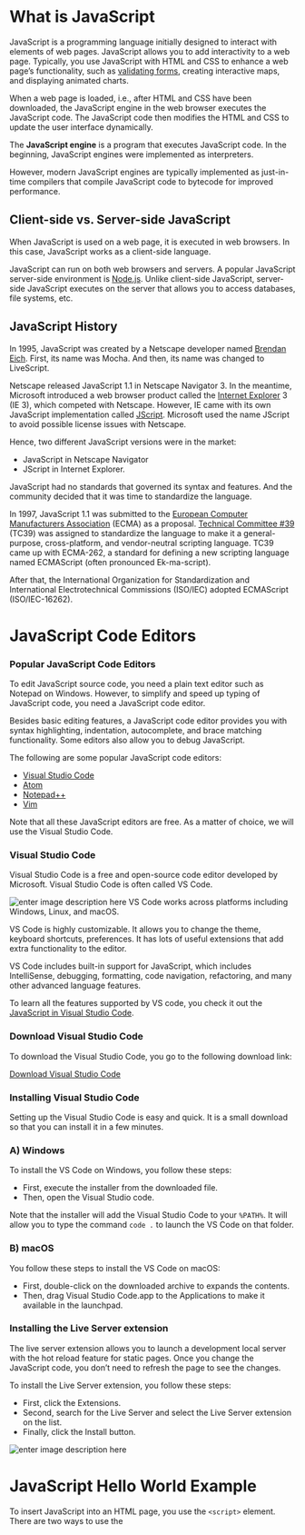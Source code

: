 
#  What is JavaScript

JavaScript is a programming language initially designed to interact with elements of web pages.
JavaScript allows you to add interactivity to a web page. Typically, you use JavaScript with HTML and CSS to enhance a web page’s functionality, such as [validating forms](https://www.javascripttutorial.net/javascript-dom/javascript-form-validation/), creating interactive maps, and displaying animated charts.

When a web page is loaded, i.e., after HTML and CSS have been downloaded, the JavaScript engine in the web browser executes the JavaScript code. The JavaScript code then modifies the HTML and CSS to update the user interface dynamically.

The **JavaScript engine** is a program that executes JavaScript code. In the beginning, JavaScript engines were implemented as interpreters.

However, modern JavaScript engines are typically implemented as just-in-time compilers that compile JavaScript code to bytecode for improved performance.

  

##  Client-side vs. Server-side JavaScript

When JavaScript is used on a web page, it is executed in web browsers. In this case, JavaScript works as a client-side language.

JavaScript can run on both web browsers and servers. A popular JavaScript server-side environment is [Node.js](https://www.javascripttutorial.net/nodejs-tutorial/). Unlike client-side JavaScript, server-side JavaScript executes on the server that allows you to access databases, file systems, etc.

## JavaScript History

In 1995, JavaScript was created by a Netscape developer named [Brendan Eich](https://en.wikipedia.org/wiki/Brendan_Eich). First, its name was Mocha. And then, its name was changed to LiveScript.

Netscape released JavaScript 1.1 in Netscape Navigator 3. In the meantime, Microsoft introduced a web browser product called the [Internet Explorer](https://en.wikipedia.org/wiki/Internet_Explorer) 3 (IE 3), which competed with Netscape. However, IE came with its own JavaScript implementation called [JScript](https://en.wikipedia.org/wiki/JScript). Microsoft used the name JScript to avoid possible license issues with Netscape.

Hence, two different JavaScript versions were in the market:

-   JavaScript in Netscape Navigator
-   JScript in Internet Explorer.

JavaScript had no standards that governed its syntax and features. And the community decided that it was time to standardize the language.

In 1997, JavaScript 1.1 was submitted to the [European Computer Manufacturers Association](https://www.ecma-international.org/) (ECMA) as a proposal. [Technical Committee #39](https://www.ecma-international.org/memento/tc39-m.htm) (TC39) was assigned to standardize the language to make it a general-purpose, cross-platform, and vendor-neutral scripting language.
TC39 came up with ECMA-262, a standard for defining a new scripting language named ECMAScript (often pronounced Ek-ma-script).

After that, the International Organization for Standardization and International Electrotechnical Commissions (ISO/IEC) adopted ECMAScript (ISO/IEC-16262).


# JavaScript Code Editors


### Popular JavaScript Code Editors
To edit JavaScript source code, you need a plain text editor such as Notepad on Windows. However, to simplify and speed up typing of JavaScript code, you need a JavaScript code editor.

Besides basic editing features, a JavaScript code editor provides you with syntax highlighting, indentation, autocomplete, and brace matching functionality. Some editors also allow you to debug JavaScript.

The following are some popular JavaScript code editors:
-   [Visual Studio Code](https://code.visualstudio.com/)
-   [Atom](https://atom.io/)
-   [Notepad++](https://notepad-plus-plus.org/)
-   [Vim](https://www.vim.org/)

Note that all these JavaScript editors are free. As a matter of choice, we will use the Visual Studio Code.

### Visual Studio Code

Visual Studio Code is a free and open-source code editor developed by Microsoft. Visual Studio Code is often called VS Code.

![enter image description here](https://www.javascripttutorial.net/wp-content/uploads/2019/12/JavaScript-Code-Editor-VS-Code.png)
VS Code works across platforms including Windows, Linux, and macOS.

VS Code is highly customizable. It allows you to change the theme, keyboard shortcuts, preferences. It has lots of useful extensions that add extra functionality to the editor.

VS Code includes built-in support for JavaScript, which includes IntelliSense, debugging, formatting, code navigation, refactoring, and many other advanced language features.

To learn all the features supported by VS code, you check it out the [JavaScript in Visual Studio Code](https://code.visualstudio.com/docs/languages/javascript).

### Download Visual Studio Code
To download the Visual Studio Code, you go to the following download link:

[Download Visual Studio Code](https://code.visualstudio.com/download)

### Installing Visual Studio Code

Setting up the Visual Studio Code is easy and quick. It is a small download so that you can install it in a few minutes.

### A) Windows

To install the VS Code on Windows, you follow these steps:

-   First, execute the installer from the downloaded file.
-   Then, open the Visual Studio code.

Note that the installer will add the Visual Studio Code to your `%PATH%`. It will allow you to type the command `code .` to launch the VS Code on that folder.

### B) macOS

You follow these steps to install the VS Code on macOS:

-   First, double-click on the downloaded archive to expands the contents.
-   Then, drag Visual Studio Code.app to the Applications to make it available in the launchpad.

### Installing the Live Server extension

The live server extension allows you to launch a development local server with the hot reload feature for static pages. Once you change the JavaScript code, you don’t need to refresh the page to see the changes.

To install the Live Server extension, you follow these steps:

-   First, click the Extensions.
-   Second, search for the Live Server and select the Live Server extension on the list.
-   Finally, click the Install button.

![enter image description here](https://www.javascripttutorial.net/wp-content/uploads/2020/04/Live-Server.png)

# JavaScript Hello World Example

To insert JavaScript into an HTML page, you use the `<script>` element. There are two ways to use the <script> element in an HTML page:

-   Embed JavaScript code directly into the HTML page.
-   Reference an external JavaScript code file..

### Embed JavaScript code in an HTML page
Placing JavaScript code inside the `<script>` element directly is not recommended and should be used only for proof of concept or testing purposes.

The JavaScript code in the `<script>` element is interpreted from top to bottom. For example:

    <!DOCTYPE html>
    <html lang="en">
    <head>
        <meta charset="UTF-8">
        <title>JavaScript Hello World Example</title>
        <script>
            alert('Hello, World!');
        </script>
    </head>
    <body>
    </body>
    </html>


In the `<script>` element, we use the **`alert()`** function to display the `Hello, World!` message.

### Include an external JavaScript file
To include a JavaScript from an external file:

-   First, create a file whose extension is `.js` e.g., `app.js` and place it in the `js` subfolder. Note that placing the JavaScript file in the `js` folder is not required however it is a good practice.
-   Then, use the URL to the JavasScript source code file in the `src` attribute of the `<script>` element.

The following shows the contents of the app.js file:

    alert('Hello, World!');

And the following shows the `helloworld.html` file:

    <!DOCTYPE html>
    <html lang="en">
    <head>
        <meta charset="UTF-8">
        <title>JavaScript Hello World Example</title>
        <script src="js/app.js"></script>
    </head>
    <body>
    
    </body>
    </html>

If you launch the `helloworld.html` file in the web browser, you will see an alert that displays the `Hello, World!` message.

Note that you can load a JavaScript file from a remote server. This allows you to serve up JavaScript from various domains e.g., content delivery network (CDN) to speed up the page.

When you have multiple JavaScript files on a page, the JavaScript engine interprets the files in the order that they appear. For example:

    <script src="js/service.js"></script>
    <script src="js/app.js"></script>

In this example, JavaScript engine will interpret the `service.js` and the `app.js` files in sequence. It completes interpreting the `service.js` file first before interpreting the `app.js` file.

For the page that includes many external JavaScript files, the blank page is shown during the page rendering phase.

To avoid this, you include the JavaScript file just before the `</body>` tag as shown in this example:

    <!DOCTYPE html>
    <html lang="en">
    <head>
        <meta charset="UTF-8">
        <title>JavaScript Hello World Example</title>
    </head>
    <body>
     
       <!-- end of page content here-->
       <script src="js/service.js"></script>
       <script src="js/app.js"></script>
    </body>
    </html>

### The async and defer attributes
To change how the browser load and execute JavaScript files, you use one of two attributes of the `<script>` element `async` and `defer`.

These attributes take effect only on the external script files. The `async` attribute instructs the web browser to execute the JavaScript file asynchronously. The `async` attribute does not guarantee the script files to execute in the order that they appear. For example:

    <script async src="service.js"></script>
    <script async src="app.js"></script>

The `app.js` file might execute before the `service.js` file. Therefore, you must ensure that there is no dependency between them.
The `defer` attribute requests the web browser to execute the script file after the HTML document has been parsed.

    <!DOCTYPE html>
    <html lang="en">
    <head>
        <meta charset="UTF-8">
        <title>JavaScript defer demonstration</title>
        <script defer src="defer-script.js"></script>
    </head>
    <body>
    </body>
    </html>

Even though we place the `<script>` element in the `<head>` section, the script will wait for the browser to receive the closing tag `<html>` to start executing.

### Summary

-   Use `<script>` element to include a JavaScript file in a HTML page.
-   The `async` attribute of the `<script>` element instructs the web browser to fetch the JavaScript file in parallel and then parse and execute as soon as the JavaScript file is available.
-   The `defer` attribute of the `<script>` element allows the web browser to execute the JavaScript file after the document has been parsed.

# JavaScript Syntax


### Statements

A statement is a code that declares a variable or instructs the JavaScript engine to do a task. A simple statement is terminated by a semicolon (`;`).

Although the semicolon (`;`) is optional; you should always use it to terminate a statement. For example, the following [declares a variable](https://www.javascripttutorial.net/javascript-variables/) and shows it to the console:

    let message = "Welcome to JavaScript";
    console.log(message);
    
### Blocks

A block is a sequence of zero or more simple statements. A block is delimited by a pair of curly brackets `{}`. For example:

    if (window.localStorage) {
      console.log('The local storage is supported');
    }

### Comments

Comments allow you to add notes or hints to JavaScript code. When executing the code, the JavaScript engine ignores the comments.

JavaScript supports single-line and block comments.

### Single-line comments

A single-line comment starts with two forward-slashes characters (`//`). A single-line comment makes all the text following the `//` on the same line into a comment. For example:

    // this is a single-line comment

### Block comments

A delimited comment begins with a forward slash and asterisk `/*` and ends with the opposite `*/` as in the following example:

    /* This is a block comment
    that can span multiple lines */

### Keywords & Reserved words
JavaScript defines a list of reserved keywords that have specific uses. Therefore, you cannot use the reserved keywords as identifiers or property names by rules.

The following table shows the JavaScript reserved words defined in ECMA-262:

![enter image description here](https://github.com/gitmag-group-admin/javascript-basic/blob/main/1.PNG?raw=truec)
### Declare a variable
To declare a variable, you use the `var` keyword followed by the variable name as follows:

    var message;

A variable name can be any valid identifier. By default, the `message` variable has a special value [`undefined`](https://www.javascripttutorial.net/javascript-data-types/#undefined) if you have not assigned a value to it.

Variable names follow these rules:
-   Variable names are case-sensitive. This means that the `message` and `Message` are different variables.
-   Variable names can only contain letters, numbers, underscores, or dollar signs and cannot contain spaces. Also, variable names must begin with a letter, an underscore (`_`) or a dollar sign (`$)`.
-   Variable names cannot use the reserved words.

By convention, variable names use camelcase like `message`, `yourAge`, and `myName`.

JavaScript is a dynamically typed language. This means that you don’t need to specify the variable’s [type](https://www.javascripttutorial.net/javascript-data-types/) in the declaration like other static typed languages such as Java or [C#](https://www.csharptutorial.net/csharp-tutorial/csharp-variables/).

Starting in ES6, you can use the `let` keyword to declare a variable like this:

    let message;
It’s a good practice to use the `let` keyword to declare a variable. Later, you’ll learn the differences [between `var` and `let` keywords](https://www.javascripttutorial.net/es6/difference-between-var-and-let/). And you should not worry about it for now.

### Initialize a variable
Once you have declared a variable, you can initialize it with a value. To initialize a variable, you specify the variable name, followed by an equals sign (`=`) and a value.

For example, The following declares the `message` variable and initializes it with a literal string `"Hello"`:

    let message;
    message = "Hello";
To declare and initialize a variable at the same time, you use the following syntax:

    let variableName = value;
For example, the following statement declares the `message` variable and initializes it with the literal string `"Hello"`:

    let message = "Hello";

### Change a variable

Once you initialize a variable, you can change its value by assigning a different value. For example:

    let message = "Hello";
    message = 'Bye';

### Constants
A constant holds a value that doesn’t change. To declare a constant, you use the const keyword. When defining a constant, you need to initialize it with a value. For example:

    const workday = 5;
Once defining a constant, you cannot change its value.

The following example attempts to change the value of the workday constant to 4 and causes an error:

    workday = 2;
Error:

    Uncaught TypeError: Assignment to constant variable.


# JavaScript Data Types

JavaScript has the primitive data types:
-   [`null`](https://www.javascripttutorial.net/javascript-data-types/#null)
-   [`undefined`](https://www.javascripttutorial.net/javascript-data-types/#undefined)
-   [`boolean`](https://www.javascripttutorial.net/javascript-data-types/#boolean)
-   [`number`](https://www.javascripttutorial.net/javascript-data-types/#number)
-   [`string`](https://www.javascripttutorial.net/javascript-data-types/#string)
- and a complex data type [`object`](https://www.javascripttutorial.net/javascript-data-types/#object).

JavaScript is a dynamically typed language. It means that a [variable](https://www.javascripttutorial.net/javascript-variables/) doesn’t associate with a type. In other words, a variable can hold a value of different types. For example:

    let counter = 120; // counter is a number
    counter = false;   // counter is now a boolean
    counter = "foo";   // counter is now a string
To get the current type of the value that the variable stores, you use the `[typeof](https://www.javascripttutorial.net/javascript-typeof/)` operator:

    let counter = 120;
    console.log(typeof(counter)); // "number"
    
    counter = false; 
    console.log(typeof(counter)); // "boolean"
    
    counter = "Hi";
    console.log(typeof(counter)); // "string"

Output:

    "number"
    "boolean"
    "string"

### The undefined type

The `undefined` type is a primitive type that has only one value `undefined`. By default, when a variable is declared but not initialized, it is assigned the value of `undefined`.

Consider the following example:

    let counter;
    console.log(counter);        // undefined
    console.log(typeof counter); // undefined

In this example, the `counter` is a variable. Since `counter` hasn’t been initialized, it is assigned the value `undefined`. The type of `counter` is also `undefined`.

It’s important to note that the `typeof` operator also returns `undefined` when you call it on a variable that hasn’t been declared:

    console.log(typeof undeclaredVar); // undefined

### The null type
The `null` type is the second primitive data type that also has only one value `null`. For example:

    let obj = null;
    console.log(typeof obj); // object
JavaScript defines that `null` is equal to `undefined` as follows:

    console.log(null == undefined); // true
### The number type
JavaScript uses the `number` type to represent both integer and floating-point numbers.

The following statement declares a variable and initializes its value with an integer:

    let num = 100;
To represent a floating-point number, you include a decimal point followed by at least one number. For example:

    let price= 12.5; 
    let discount = 0.05;
Note that JavaScript automatically converts a floating-point number into an integer number if the number appears to be a whole number.

The reason is that Javascript always wants to use less memory since a floating-point value uses twice as much memory as an integer value. For example:

    let price = 200.00; // interpreted as an integer 200
To get the range of the number type, you use `Number.MIN_VALUE` and `Number.MAX_VALUE`. For example:

    console.log(Number.MAX_VALUE); // 1.7976931348623157e+308
    console.log(Number.MIN_VALUE); // 5e-324

Also, you can use `Infinity` and `-Infinity` to represent the infinite number. For example:

    console.log(Number.MAX_VALUE + Number.MAX_VALUE); // Infinity
    console.log(-Number.MAX_VALUE - Number.MAX_VALUE); // -Infinity

### NaN

`NaN` stands for Not a Number. It is a special numeric value that indicates an invalid number. For example, the division of a string by a number returns `NaN`:.

    console.log('a'/2); // NaN;

The `NaN` has two special characteristics:

-   Any operation with `NaN` returns `NaN`.
-   The `NaN` does not equal any value, including itself.

Here are some examples:

    console.log(NaN/2); // NaN
    console.log(NaN == NaN); // false

### The string type

In JavaScript, a string is a sequence of zero or more characters. A string literal begins and ends with either a single quote(`'`) or a double quote (`"`).

A string that begins with a double quote must end with a double quote. Likewise, a string that begins with a single quote must also end with a single quote:

    let greeting = 'Hi';
    let message  = "Bye";
If you want to single quote or double quotes in a literal string, you need to use the backslash to escape it. For example:

    let message = 'I\'m also a valid string'; // use \ to escape the single quote (')
JavaScript strings are immutable. This means that it cannot be modified once created. However, you can create a new string from an existing string. For example:

    let str = 'JavaScript';
    str = str + ' String';
In this example:

-   First, declare the `str` variable and initialize it to a string of `'JavaScript'`.
-   Second, use the `+` operator to combine `'JavaScript'` with `' String'` to make its value as `'Javascript String'`.

Behind the scene, the JavaScript engine creates a new string that holds the new string `'JavaScript String'` and destroys the original strings `'JavaScript'` and `' String'`.

The following example attempts to change the first character of the string JavaScript:

    let s = 'JavaScript';
    s[0] = 'j';
    console.log(s)
The output is:

    'JavaScript'
But not:

    `'javaScript'`
### The boolean type
The `boolean` type has two literal values: `true` and `false` in lowercase. The following example declares two variables that hold the boolean values.

    let inProgress = true;
    let completed = false;
    
    console.log(typeof completed); // boolean

JavaScript allows values of other types to be converted into boolean values of `true` or `false`.

To convert a value of another data type into a boolean value, you use the [`Boolean()`](https://www.javascripttutorial.net/javascript-boolean/) function. 
For example:

    console.log(Boolean('Hi'));// true
    console.log(Boolean(''));  // false
    
    console.log(Boolean(20));  // true
    console.log(Boolean(Infinity));  // true
    console.log(Boolean(0));  // false
    
    console.log(Boolean({foo: 100}));  // true on non-empty object
    console.log(Boolean(null));// false

### The object type
In JavaScript, an [object](https://www.javascripttutorial.net/home/javascript-objects/) is a collection of [properties](https://www.javascripttutorial.net/home/javascript-object-properties/), where each property is defined as a key-value pair.

The following example defines an empty object using the object literal syntax:

    let emptyObject = {};
The following example defines the `person` object with two properties: `firstName` and `lastName`.

    let person = {
        firstName: 'John',
        lastName: 'Doe'
    };
A property name of an object can be any string. You can use quotes around the property name if it is not a valid identifier.

For example, if the person object has a property `first-name`, you must place it in the quotes such as `"first-name"`.

A property of an object can hold an object. For example:

    let contact = {
        firstName: 'John',
        lastName: 'Doe',
        email: 'john.doe@example.com',
        phone: '(408)-555-9999',
        address: {
            building: '4000',
            street: 'North 1st street',
            city: 'San Jose',
            state: 'CA',
            country: 'USA'
        }
    }
The `contact` object has the `firstName`, `lastName`, `email`, `phone`, and `address` properties.

The `address` property itself holds an object that has `building`, `street`, `city`, `state`, and `country` properties.

To access a object’s property, you can use

-   The dot notation (`.`)
-   The array-like notation (`[]`).

The following example uses the dot notation (`.`) to access the `firstName` and `lastName` properties of the `contact` object.

    console.log(contact.firstName);
    console.log(contact.lastName);
If you reference a property that does not exist, you’ll get an `undefined` value. For example:

    console.log(contact.age); // undefined
The following example uses the array-like notation to access the `email` and `phone` properties of the `contact` object.

    console.log(contact['phone']); // '(408)-555-9999'
    console.log(contact['email']); // 'john.doe@example.com'

# JavaScript Arrays
### Introduction to JavaScript arrays

In JavaScript, an array is an ordered list of values. Each value is called an element specified by an index.

![enter image description here](https://www.javascripttutorial.net/wp-content/uploads/2020/09/JavaScript-Array.png)
An JavaScript array has the following characteristics:

1.  First, an array can hold values of mixed types. For example, you can have an array that stores elements with the types number, string, and boolean.
2.  Second, the size of an array is dynamic and auto-growing. In other words, you don’t need to specify the array size upfront.

### Creating JavaScript arrays

JavaScript provides you with two ways to create an array. The first one is to use the `Array` constructor as follows:

    let scores = new Array();
The `scores` array is empty, which does hold any elements.

If you know the number of elements that the array will hold, you can create an array with an initial size as shown in the following example:

    let scores = Array(10);
To create an array and initialize it with some elements, you pass the elements as a comma-separated list into the `Array()` constructor.

For example, the following creates the `scores` array that has five elements (or numbers):

    let scores = new Array(9,10,8,7,6);
However, when you pass a value of another type like `string` into the `Array()` constructor, you create an array with an element of that value. For example:

    let athletes = new Array(3); // creates an array with initial size 3
    let scores = new Array(1, 2, 3); // create an array with three numbers 1,2 3
    let signs = new Array('Red'); // creates an array with one element 'Red'
JavaScript allows you to omit the `new` operator when you use the Array() constructor. For example, the following statement creates the `artists` array.

    let artists = Array();
In practice, you’ll rarely use the `Array()` constructor to create an array.

The more preferred way to create an array is to use the array literal notation:

    let arrayName = [element1, element2, element3, ...];
The array literal form uses the square brackets `[]` to wrap a comma-separated list of elements.

The following example creates the `colors` array that holds string elements:

    let colors = ['red', 'green', 'blue'];
To create an empty array, you use square brackets without specifying any element like this:

    let emptyArray = [];
### Accessing JavaScript array elements

JavaScript arrays are zero-based indexed. In other words, the first element of an array starts at index 0, the second element starts at index 1, and so on.

To access an element in an array, you specify an index in the square brackets `[]`:

    arrayName[index]
The following shows how to access the elements of the `mountains` array:

    let mountains = ['Everest', 'Fuji', 'Nanga Parbat'];
    
    console.log(mountains[0]); // 'Everest'
    console.log(mountains[1]); // 'Fuji'
    console.log(mountains[2]); // 'Nanga Parbat'
Output:

    [ 'Everest', 'Fuji', 'K2' ]

### Getting the array size

Typically, the `[length](https://www.javascripttutorial.net/javascript-array-length/)` property of an array returns the number of elements. The following example shows how to use the `length` property:

    let mountains = ['Everest', 'Fuji', 'Nanga Parbat'];
    console.log(mountains.length); // 3

### Basic operations on arrays

The following explains some basic operations on arrays. And you’ll learn advanced operations such as `[map()](https://www.javascripttutorial.net/javascript-array-map/)`, `[filter()](https://www.javascripttutorial.net/javascript-array-filter/)`, and `[reduce()](https://www.javascripttutorial.net/javascript-array-reduce/)` in the next tutorials.

### 1) Adding an element to the end of an array

To add an element to the end of an array, you use the `push()` method:

    let seas = ['Black Sea', 'Caribbean Sea', 'North Sea', 'Baltic Sea'];
    seas.push('Red Sea');
    
    console.log(seas); 
Output:

    [ 'Black Sea', 'Caribbean Sea', 'North Sea', 'Baltic Sea', 'Red Sea' ]

### 2) Adding an element to the beginning of an array

To add an element to the beginning of an array, you use the `unshift()` method:

    let seas = ['Black Sea', 'Caribbean Sea', 'North Sea', 'Baltic Sea'];
    seas.unshift('Red Sea');
    
    console.log(seas);

Output:

    [ 'Red Sea', 'Black Sea', 'Caribbean Sea', 'North Sea', 'Baltic Sea' ]
### 3) Removing an element from the end of an array
To remove an element from the end of an array, you use the `pop()` method:

    let seas = ['Black Sea', 'Caribbean Sea', 'North Sea', 'Baltic Sea'];
    const lastElement = seas.pop();
    console.log(lastElement); 

Output:

    Baltic Sea
### 4) Removing an element from the beginning of an array
To remove an element from the beginning of an array, you use the `shift()` method:

    let seas = ['Black Sea', 'Caribbean Sea', 'North Sea', 'Baltic Sea'];
    const firstElement = seas.shift();
    
    console.log(firstElement);
Output:

    Black Sea
### 5) Finding an index of an element in the array
To find the index of an element, you use the `indexOf()` method:

    let seas = ['Black Sea', 'Caribbean Sea', 'North Sea', 'Baltic Sea'];
    let index = seas.indexOf('North Sea');
    
    console.log(index); // 2
### 6) Check if an value is an array
To check if a value is an array, you use `Array.isArray()` method:

    console.log(Array.isArray(seas)); // true

# JavaScript Operators (1)



### Introduction to the JavaScript Arithmetic Operators

An arithmetic operator accepts numerical values as operands and returns a single numerical value. The numerical values can be literals or variables.

### Addition operator (+)

The addition operator returns the sum of two values. For example, the following uses the addition operator to calculate the sum of two numbers:

    let sum = 10 + 20;
    console.log(sum); // 30
Also, you can use the addition operator with two [variables](https://www.javascripttutorial.net/javascript-variables/). For example:

    let netPrice    = 9.99,
        shippingFee = 1.99;
    let grossPrice  = netPrice + shippingFee;
    
    console.log(grossPrice);
Output:

    11.98

If either value is a [string](https://www.javascripttutorial.net/string/), the addition operator uses the following rules:

-   If both values are strings, it concatenates the second string to the first one.
-   If one value is a string, it implicitly converts the numeric value into a string and conatenate two strings.

For example, the following uses the addition operator to add concatenate two strings:

    let x = '10',
        y = '20';
    let result = x + y;
    
    console.log(result);
Output:

    1020
The following example shows how to use the addition operator to calculate the sum of a number and a string:

    let result = 10 + '20';
    
    console.log(result);    
Output:

    `1020`
In this example, JavaScript converts the number `10` into a string `'10'` and concatenates the second string `'20'` to it.

### Subtraction operator (-)
The subtraction operator (`-`) subtracts one number from another. For example:

    let result = 30 - 10;
    console.log(result); // 20
If a value is a string, a boolean, null, or undefined, the JavaScript engine will:

-   First, convert the into a number using the Number() function.
-   Second, perform the subtraction.
- 
### Multiplication operator (*)
JavaScript uses the asterisk (*) to represent the multiplication operator. The multiplication operator multiplies two numbers and returns a single value. For example:

    let result = 2 * 3;
    console.log(result);
Output:

    6
If either value is not a number, the JavaScript engine implicitly converts it into a number using the `Number()` function and performs the multiplication. For example:

    let result = '5' * 2;
    
    console.log(result);
Output:

    10
### Divide operator (/)
Javascript uses the slash (`/`) character to represent the divide operator. The divide operator divides the first value by the second one. For example:

    let result = 20 / 10;
    
    console.log(result); // 2
If either value is not a number, the JavaScript engine converts it into a number for division. For example:

    let result = '20' / 2;
    console.log(result); // 10;

### JavaScript remainder operator
JavaScript uses the `%` to represent the remainder operator. The remainder operator returns the remainder left over when one value is divided by another value.

### JavaScript remainder operator examples
Let’s take some examples of using the JavaScript remainder operator.

#### 1) Using the remainder operator with positive dividend example

The following example shows how to use the remainder operator with a positive dividend:

    let remainder = 5 % -2;
    console.log(remainder); // 1
    
    remainder = 5 % 2;
    console.log(remainder); // 1

#### 2) Using the remainder operator with negative dividend example

The following example uses the remainder operator with a negative dividend:

    let remainder = -5 % 3;
    console.log(remainder); // -2
    
    remainder = -5 % -3;
    console.log(remainder); // -2

#### 3) Using the remainder operator special values
If a dividend is an `Infinity` and a divisor is a finite number, the remainder is `NaN`. For example:

    let remainder = Infinity % 2;
    console.log(remainder); // NaN

If a dividend is a finite number and a divisor is zero, the remainder is `NaN`:

    let remainder = 10 % 0;
    console.log(remainder); // NaN


### Using the remainder operator to check if a number is an odd number
To check if a number is an odd number, you use the remainder operator (`%`) like the following example:

    let num = 13;
    let isOdd = num % 2;
In this example, if the `num` is an odd number, the remainder is one. But if the `num` is an even number, the remainder is zero.

### JavaScript assignment operators
An assignment operator (`=`) assigns a value to a variable. The syntax of the assignment operator is as follows:

    let a = b;
In this syntax, JavaScript evaluates the expression `b` first and assigns the result to the variable `a`.

The following example declares the `counter` variable and initializes its value to zero:

    let counter = 0;
The following example increases the `counter` variable by one and assigns the result to the `counter` variable:

    let counter = 0;
    counter = counter + 1;

When evaluating the second statement, JavaScript evaluates the expression on the right hand first (`counter + 1`) and assigns the result to the `counter` variable. After the second assignment, the `counter` variable is `1`.

To make the code more concise, you can use the `+=` operator like this:

    let counter = 0;
    counter += 1;
In this syntax, you don’t have to repeat the `counter` variable twice in the assignment.

The following table illustrates assignment operators that are shorthand for another operator and the assignment:
![enter image description here](https://github.com/gitmag-group-admin/javascript-basic/blob/main/2.PNG?raw=true)
### Chaining JavaScript assignment operators
If you want to assign a single value to multiple variables, you can chain the assignment operators. For example:

    let a = 10, b = 20, c = 30;
    a = b = c; // all variables are 30

In this example, JavaScript evaluates from right to left. Therefore, it does the following:

    let a = 10, b = 20, c = 30;
    
    b = c; // b is 30
    a = b; // a is also 30 

### JavaScript unary operators
Unary operators work on one value. The following table shows the unary operators and their meanings:
![enter image description here](https://github.com/gitmag-group-admin/javascript-basic/blob/main/3.PNG?raw=true)
### Unary plus (+)
The unary plus operator is a simple plus sign (`+`). If you place the unary plus before a numeric value, it does nothing. For example

    let x = 10;
    let y = +x;
    
    console.log(y); // 10
the following uses the unary plus operator to convert the string `'10'` to the number `10`:

    let s = '10';
    console.log(+s); // 10
The following example uses the unary plus operator (`+`) converts a boolean value into a number, `false` to `0` and `true` to `1`.

    let f = false,
        t = true;
    
    console.log(+f); // 0
    console.log(+t); // 1

### Unary minus (-)
The unary minus operator is a single minus sign (`-`). If you apply the unary minus operator to a number, it negates the number. For example:

    let x = 10;
    let y = -x;
    
    console.log(y); // -10
If you apply the unary minus operator to a non-numeric value, it converts the value into a number using the same rules as the unary plus operator and then negates the value.

### Increment / Decrement operators
The increment operator has two plus signs (`++`) while the decrement operator has two minus signs (`--`).

Both increment and decrement operators have two versions: prefix and postfix. And you place the prefix and postfix versions of the increment or decrement operators before and after the variable to which they apply.

The following example uses the prefix increment operator to add one to a variable:

    let age = 25;
    ++age;
    
    console.log(age); // 26
It’s equivalent to the following:

    let age = 25;
    age = age + 1;
    console.log(age); // 26
The following example uses the prefix decrement operator to subtract one from a variable:

    let weight = 90;
    --weight;
    
    console.log(weight); // 89
It is equivalent to the following:

    let weight = 90;
    weight = weight - 1;
    
    console.log(weight); // 89
When you apply the prefix increment or decrement, JavaScript changes the variable before evaluating the statement. For example:

    let weight = 90;
    weight = ++weight + 5;
    
    console.log(weight); // 96

In this example:

-   First, increase the weight on the right-hand side so ++weight is 91
-   Second, add five to the ++weight that returns 96
-   Third, assign the result to the weight on the left-hand side.

Likewise, the following example uses a prefix decrement operator:

    let weight = 90;
    weight = --weight + 5;
    
    console.log(weight); // 94
In this example:

-   First, subtract one from the weight, –weight returns 89
-   Second, add five to the –weight that returns 94
-   Third, assign the result to the weight on the left-hand side.

The postfix increment or decrement operator changes the value after the statement is evaluated. For example:

    let weight = 90;
    let newWeight = weight++ + 5;
    
    console.log(newWeight); // 95
    console.log(weight); // 91
How it works.

-   First, add five to weight (90) and assign the result to the new weight (95)
-   Second, add one to the weight variable after the second statement completes, the weight becomes 91.
-   Third, output both newWeight and weight to the console.

When applying the increment/decrement operator to a non-numeric value, it performs the following steps :

-   First, convert the value into a number using the same rules as the unary plus (+) operator.
-   Then, add one to or subtract one from the value.


# JavaScript Operators (2)

### JavaScript Comparison Operators
To compare two values, you use a comparison operator. The following table shows the comparison operators in JavaScript:
  
![enter image description here](https://github.com/gitmag-group-admin/javascript-basic/blob/main/4.PNG?raw=true)

  A comparison operator returns a [Boolean](https://www.javascripttutorial.net/javascript-boolean/) value indicating that the comparison is true or not. See the following example:

    let r1 = 20 > 10; // true
    let r2 = 20 < 10; // false
    let r3 = 10 == 10; // true
A comparison operator takes two values. If the types of the values are not comparable, the comparison operator converts them into values of comparable types according to specific rules.

### Compare numbers

If values are numbers, the comparison operators perform a numeric comparison. For example:

    let a = 10, 
        b = 20; 
    
    console.log(a >= b);  // false
    console.log(a == 10); // true

This example is straightforward. The variable `a` is `10`, `b` is `20`. The expression `a >= b` expression returns `false` and the expression `a == 10` expression returns `true`.

### Compare strings

If the operands are strings, JavaScript compares the character codes numerically one by one in the string.

    let name1 = 'alice',
        name2 = 'bob';    
    
    let result = name1 < name2;
    console.log(result); // true
    console.log(name1 == 'alice'); // true
Because JavaScript compares the character codes in the strings numerically, you may receive an unexpected result, for example:

    let f1 = 'apple',
        f2 = 'Banana';
    let result = f2 < f1;
    console.log(result); // true
In this example, `f2` is less than `f1` because the letter `B` has the character code `66` while the letter `a` has the character code `97`.

To fix this, you need to:

-   First, convert the strings into a common format, either lowercase or uppercase
-   Second, compare the converted values

For example:

    let f1 = 'apple',
        f2 = 'Banana';
    
    let result = f2.toLowerCase() < f1.toLowerCase();
    console.log(result); // false
Note that the `toLowerCase()` is a method of the String object that converts the string to lowercase.

### Compare a number with a value of another type

If a value is a number and the other is not, the comparison operator will convert the non-numeric value into a number and compare them numerically. For example:

    console.log(10 < '20'); // true
In this example, the comparison operator converts the string `'20'` into the number `20` and compares with the number 10. Here is an example:

    console.log(10 == '10'); // true
In this example, the comparison operator converts the string `'10'` into the number `10` and compares them numerically.

### Compare a Boolean with another value
If a value is a Boolean value, JavaScript converts it to a number and compares the converted value with the other value; `true` is converted to `1` and `false` is converted to `0`. For example:

    console.log(true > 0); // true
    console.log(false < 1); // true
    console.log(true > false); // true
    console.log(false > true); // false
    console.log(true >= true); // true
    console.log(true <= true); // true
    console.log(false <= false); // true
    console.log(false >= false); // true

In addition to the above rules, the equal (`==`) and not-equal(`!=`) operators also have the following rules.

### Strict equal (`===`) and not strict equal (`!==`)
Besides the comparison operators above, JavaScript provides the strict equal ( `===`) and not strict equal ( `!==`) operators.

![enter image description here](https://github.com/gitmag-group-admin/javascript-basic/blob/main/5.PNG?raw=true)

  The strict equal and not strict equal operators behave like the equal and not equal operators except that they don’t convert the operand before comparison. See the following example:

    console.log("10" == 10); // true
    console.log("10" === 10); // false

In the first comparison, since we use the equality operator, JavaScript converts the string into the number and performs the comparison.

However, in the second comparison, we use the strict equal operator ( `===`), JavaScript doesn’t convert the string before comparison, therefore the result is `false`.

### JavaScript Logical Operators
The logical operators are important in JavaScript because they allow you to compare variables and do something based on the result of that comparison.
For example, if the result of the comparison is `true`, you can run a block of code; if it’s `false`, you can execute another code block.

JavaScript provides three logical operators:

-   ! (Logical NOT)
-   || (Logical OR)
-   && (Logical AND)

#### 1) The Logical NOT operator (!)
JavaScript uses an exclamation point `!` to represent the logical NOT operator. The `!` operator can be applied to a single value of any type, not just a Boolean value.

When you apply the `!` operator to a boolean value, the `!` returns `true` if the value is `false` and `false` if the value if `true`. For example:

    let eligible = false,
        required = true;
    
    console.log(!eligible);
    console.log(!required);
Output:

    true
    false

In this example, the `eligible` is `true` so `!eligible` returns `false`. And since the `required` is `true`, the `!required` returns `false`.

When you apply the `!` operator to a non-Boolean value. The `!` operator first converts the value to a [boolean](https://www.javascripttutorial.net/javascript-data-types/#boolean) value and then negates it.


The following demonstrates the results of the logical `!` operator when applying to a non-boolean value:

    console.log(!undefined); // true
    console.log(!null); // true
    console.log(!20); //false
    console.log(!0); //true
    console.log(!NaN); //true
    console.log(!{}); // false
    console.log(!''); //true
    console.log(!'OK'); //false
    console.log(!false); //true
    console.log(!true); //false

#### 2) The Logical AND operator (`&&`)
JavaScript uses the double ampersand (`&&`) to represent the logical AND operator. The following expression uses the `&&` operator:

    let result = a && b;
If `a` can be converted to `true`, the `&&` operator returns the `b`; otherwise, it returns the `a`. In fact, this rule is applied to all boolean values.

The following truth table illustrates the result of the `&&` operator when it is applied to two Boolean values:
![enter image description here](https://github.com/gitmag-group-admin/javascript-basic/blob/main/6.PNG?raw=true)
The result of the `&&` operator is true only if both values are `true`, otherwise, it is `false`. For example:

    let eligible = false,
        required = true;
    
    console.log(eligible && required); // false

In this example, the `eligible` is `false`, therefore, the value of the expression `eligible && required` is `false`.

See the following example:

    let eligible = true,
        required = true;
    
    console.log(eligible && required); // true

In this example, both `eligible` and `required` are `true`, therefore, the value of the expression `eligible && required` is `true`.

### The chain of `&&` operators
The following expression uses multiple `&&` operators:

    let result = value1 && value2 && value3;
The `&&` operator carries the following:

-   Evaluates values from left to right.
-   For each value, converts it to a boolean. If the result is `false`, stops and returns the original value.
-   If all values are truthy values, returns the last value.

In other words, The `&&` operator returns the first falsy value or the last value if none were found.

#### 3) The Logical OR operator (`||`)

JavaScript uses the double pipe `||` to represent the logical OR operator. You can apply the `||` operator to two values of any type:

    let result = a || b;
If `a` can be converted to `true`, returns `a`; else, returns `b`. This rule is also applied to boolean values.

The following truth table illustrates the result of the `||` operator based on the value of the operands:
![enter image description here](https://github.com/gitmag-group-admin/javascript-basic/blob/main/7.PNG?raw=true)
The `||` operator returns `false` if both values evaluate to `false`. In case either value is `true`, the `||` operator returns `true`. For example:

    let eligible = true,
        required = false;
    
    console.log(eligible || required); // true

The following expression applies the `||` operator to the two non-boolean values:

In this example, the eligible || required returns true because one of the values (`required`) is true. See another example:

    let eligible = false,
        required = false;
    
    console.log(eligible || required); // false

In this example, the expression `eligible || required` returns `false` because both values are `false`.

### The `||` operator is also short-circuited
Similar to the `&&` operator, the `||` operator is short-circuited. It means that if the first value evaluates to `true`, the `&&` operator doesn’t evaluate the second one.

### The chain of `||` operators

The following example shows how to use multiple || operators in an expression:

    let result = value1 || value2 || value3;
The `||` operator does the following:

-   Evaluates values from left to right.
-   For each value, converts it to a boolean value. If the result of the conversion is `true`, stops and returns the value.
-   If all values have been evaluated to `false`, returns the last value.

In other words, the chain of the `||` operators returns the first truthy value or the last one if no truthy value was found.

# JavaScript if
### Introduction to the JavaScript if statement
The `if` statement executes block if a condition is `true`. The following shows the syntax of the `if` statement:

    if( condition )
       statement;
The `condition` can be a value or an expression. Typically, the condition evaluates to a [Boolean](https://www.javascripttutorial.net/javascript-data-types/#boolean) value, which is `true` or `false`.

If the `condition` evaluates to `true`, the `if` statement executes the `statement`. Otherwise, the `if` statement passes the control to the next statement after it.

If the `condition` evaluates to a non-Boolean value, JavaScript implicitly converts its result to a Boolean value by calling the [`Boolean()`](https://www.javascripttutorial.net/javascript-boolean/) function.

If you have more than one statement to execute, you need to use wrap them in a block using a pair of curly braces as follows:

    if (condition) {
      // statements to execute
    }
However, it’s a good practice to always use curly braces with the `if` statement. By doing this, you make your code easier to maintain and avoid possible mistakes.

### JavaScript if statement examples
The following example uses the `if` statement to check if the age is equal to or greater than `18`:

    let age = 18;
    if (age >= 18) {
      console.log('You can sign up');
    }
Output:

    `You can sign up`

How it works.

First, declare and initialize the [variable](https://www.javascripttutorial.net/javascript-variables/) `age` to `18`:

    let age = 18;

Second, check if the age is greater or equal to `18` using the `if` statement. Because the expression `age >= 18` is `true`, the code inside the `if` statement executes that outputs a message to the console:

    if (age >= 18) {
      console.log('You can sign up');
    }
The following example also uses the `if` statement. However, the `age` is `16` which causes the condition to evaluate to `false`. Therefore, you won’t see any message in the output:

    let age = 16;
    if (age >= 18) {
      console.log('You can sign up');
    }

### Nested if statement
It’s possible to use an `if` statement inside another `if` statement. For example:

    let age = 16;
    let state = 'CA';
    
    if (state == 'CA') {
      if (age >= 16) {
        console.log('You can drive.');
      }
    }
Output:

    You can drive.

### Introduction to the JavaScript if…else statement
The `[if]` statement executes a block if a condition is `true`. When the condition is `false`, it does nothing. But if you want to execute a statement if the condition is `false`, you can use an `if...else` statement.

The following shows the syntax of the `if...else` statement:

    if( condition ) {
      // ...
    } else { 
      // ...
    }
In this syntax, the `condition` is a value or an expression that evaluates to `true` or `false`. If the condition is `true`, the `if...else` statement executes the block that follows the `if` branch.

If the condition is `false`, the `if...else` statement executes the block that follows the `else` branch.

Typically, the `condition` evaluates to a boolean value, which is `true` or `false`. However, if it evaluates to a non-boolean value, the `if...else` statement will convert it to the boolean value.

### JavaScript if…else statement examples
The following example uses the `if...else` statement to check if the age is greater than or equal to 18:

    let age = 18;
    
    if (age >= 18) {
      console.log('You can sign up.');
    } else {
      console.log('You must be at least 18 to sign up.');
    }
In this example, the `age` is `18`. Therefore, the expression `age >= 18` is `true`. Hence, you’ll see the following message in the console:

    You can sign up.
The following example is the same as above except that the `age` is `18` instead of `16`:

    let age = 16;
    
    if (age >= 18) {
      console.log('You can sign up.');
    } else {
      console.log('You must be at least 18 to sign up.');
    }
Output:

    `You must be at least 18 to sign up.`
In this example, the `age` is `16`. Therefore, the expression `age >= 18` evaluates to `false`. Hence, the statement in the `else` branch executes that output the message to the console.

The following example uses a logical operator AND (&&) as the condition in the if block:

    let age = 16;
    let country = 'USA';
    
    if (age >= 16 && country === 'USA') {
      console.log('You can get a driving license.');
    } else {
      console.log('You are not eligible to get a driving license.');
    }
Because the age is 16 and the country is the USA, the following expression returns true.

    age >= 16 && country === 'USA'
And you see the following output:

    You can get a driving license.

### Introduction to the JavaScript if else if statement
The `[if]` an [if…else](https://www.javascripttutorial.net/javascript-if-else/) statements accept a single condition and execute the `if` or `else` block accordingly based on the condition.

To check multiple conditions and execute the corresponding block if a condition is `true`, you use the `if...else...if` statement like this:

    if (condition1) {
      // ...
    } else if (condition2) {
      // ...
    } else if (condition3) {
      //...
    } else {
      //...
    }

In this syntax, the `if...else...if` statement has three conditions. In theory, you can have as many conditions as you want to, where each `else...if` branch has a condition.

The `if...else...if` statement checks the conditions from top to bottom and executes the corresponding block if the condition is `true`.

The `if...else...if` statement stops evaluating the remaining conditions as soon as a condition is `true`. For example, if the `condition2` is `true`, the `if...else...if` statement won’t evaluate the `condition3`.

If all the conditions are `false`, the `if...else...if` statement executes the block in the `else` branch.

### JavaScript if else if examples
Let’s take some examples of using the `if...else...if` statement.

#### 1) A simple JavaScript if…else…if statement example

The following example uses the `if...else...if` statement to get the month name from a month number:

    let month = 6;
    let monthName;
    
    if (month == 1) {
      monthName = 'Jan';
    } else if (month == 2) {
      monthName = 'Feb';
    } else if (month == 3) {
      monthName = 'Mar';
    } else if (month == 4) {
      monthName = 'Apr';
    } else if (month == 5) {
      monthName = 'May';
    } else if (month == 6) {
      monthName = 'Jun';
    } else if (month == 7) {
      monthName = 'Jul';
    } else if (month == 8) {
      monthName = 'Aug';
    } else if (month == 9) {
      monthName = 'Sep';
    } else if (month == 10) {
      monthName = 'Oct';
    } else if (month == 11) {
      monthName = 'Nov';
    } else if (month == 12) {
      monthName = 'Dec';
    } else {
      monthName = 'Invalid month';
    }
    console.log(monthName);
Output:

```
Jun
```

In this example, we compare the month with 12 numbers from 1 to 12 and assign the corresponding month name to the `monthName` variable.

Since the month is `6`, the expression `month==6` evaluates to `true`. Therefore, the `if...else...if` statement assigns the literal string `'Jun'` to the `monthName` variable. Therefore, you see `Jun` in the console.

If you change the month to a number that is not between 1 and 12, you’ll see the `Invalid Month` in the console because the `else` clause will execute.

#### 2) Using JavaScript if…else…if statement to calculate the body mass index
The following example calculates a body mass index (BMI) of a person. It uses the `if...else...if` statement to determine the weight status based on the BMI:

    let weight = 70; // kg
    let height = 1.72; // meter
    
    // calculate the body mass index (BMI)
    let bmi = weight / (height * height);
    
    let weightStatus;
    
    if (bmi < 18.5) {
      weightStatus = 'Underweight';
    } else if (bmi >= 18.5 && bmi <= 24.9) {
      weightStatus = 'Healthy Weight';
    } else if (bmi >= 25 && bmi <= 29.9) {
      weightStatus = 'Overweight';
    } else {
      weightStatus = 'Obesity';
    }
    
    console.log(weightStatus);

Output:

    `Healthy Weight`
How it works.

-   First, declare two variables that hold the weight in kilogram and height in meter. In a realworld application, you’ll get these values from a web form.
-   Second, calculate the body mass index by dividing the weight by the square of the height.
-   Third, determine the weight status based on the BMI using the `if...else..if` statement.
-   Finally, output the weight status to the console.

### Introduction to JavaScript ternary

When you want to execute a block if a condition evaluates to `true`, you often use an [if…else](https://www.javascripttutorial.net/javascript-if-else/) statement. For example:

    let age = 18;
    let message;
    
    if (age >= 16) {
      message = 'You can drive.';
    } else {
      message = 'You cannot drive.';
    }
    
    console.log(message);

In this example, we show a message that a person can drive if the age is greater than or equal to 16. Alternatively, you can use a ternary operator instead of the [if-else](https://www.javascripttutorial.net/javascript-if-else/) statement like this:

    let age = 18;
    let message;
    
    age >= 16 ? (message = 'You can drive.') : (message = 'You cannot drive.');
    
    console.log(message);

Or you can use the ternary operator in an expression as follows:

    let age = 18;
    let message;
    
    message = age >= 16 ? 'You can drive.' : 'You cannot drive.';
    
    console.log(message);

Here’s the syntax of the ternary operator:

    `condition ? expressionIfTrue : expressionIfFalse;`
In this syntax, the `condition` is an expression that evaluates to a Boolean value, either `true` or `false`.

If the condition is `true`, the first expression (`expresionIfTrue`) executes. If it is false, the second expression (`expressionIfFalse`) executes.

The following shows the syntax of the ternary operator used in an expression:

    `let variableName = condition ? expressionIfTrue : expressionIfFalse;`
In this syntax, if the `condition` is `true`, the `variableName` will take the result of the first expression (`expressionIfTrue`) or `expressionIfFalse` otherwise.

### JavaScript ternary operator examples

Let’s take some examples of using the ternary operator.

#### 1) Using the JavaScript ternary operator to perform multiple statements

The following example uses the ternary operator to perform multiple operations, where each operation is separated by a comma. For example:

    let authenticated = true;
    let nextURL = authenticated
      ? (alert('You will redirect to admin area'), '/admin')
      : (alert('Access denied'), '/403');
    
    // redirect to nextURL here
    console.log(nextURL); // '/admin'

In this example, the returned value of the ternary operator is the last value in the comma-separated list.
#### 2) Simplifying ternary operator example
See the following example:

    let locked = 1;
    let canChange = locked != 1 ? true : false;

If the `locked` is 1, then the `canChange` variable is set to `false`, otherwise, it is set to `true`. In this case, you can simplify it by using a Boolean expression as follows:

    let locked = 1;
    let canChange = locked != 1;

#### 3) Using multiple JavaScript ternary operators example
The following example shows how to use two ternary operators in the same expression:

    let speed = 90;
    let message = speed >= 120 ? 'Too Fast' : speed >= 80 ? 'Fast' : 'OK';
    
    console.log(message);
Output:
```javascript
Fast
```

It’s a good practice to use the ternary operator when it makes the code easier to read. If the logic contains many `if...else` statements, you should avoid using the ternary operators.

# JavaScript switch case
### Introduction to the JavaScript switch case statement
The `switch` statement evaluates an `expression`, compares its result with `case` values, and executes the statement associated with the matching `case` value.

The following illustrates the syntax of the `switch` statement:

    switch (expression) {
        case value1:
            statement1;
            break;
        case value2:
            statement2;
            break;
        case value3:
            statement3;
            break;
        default:
            statement;
    }

How it works.

-   First, evaluate the `expression` inside the parentheses after the `switch` keyword.
-   Second, compare the result of the expression with the `value1`, `value2`, … in the `case` branches from top to bottom. The `switch` statement uses the strict comparison (`===`).
-   Third, execute the statement in the `case` branch where the result of the `expression` equals the value that follows the `case` keyword. The [`break`](https://www.javascripttutorial.net/javascript-break/) statement exits the `switch` statement. If you skip the `break` statement, the code execution falls through the original `case` branch into the next one. If the result of the `expression` does not strictly equal to any value, the `switch` statement will execute the `statement` in the `default` branch.

That the `switch` statement will stop comparing the `expression`‘s result with the remaining case values as long as it finds a match.

The `switch` statement is like the [if…else…if](https://www.javascripttutorial.net/javascript-if-else-if/) statement. But it has more readable syntax.

In practice, you often use a `switch` statement to replace a complex `if...else...if` statement to make the code more readable.

Technically, the `switch` statement is equivalent to the following `if...else...if` statement:

    if (expression === value1) {
      statement1;
    } else if (expression === value2) {
      statement2;
    } else if (expression === value3) {
      statement3;
    } else {
      statement;
    }

### JavaScript switch case examples
Let’s take some examples of using the JavaScript `switch` statement.

#### 1) Using JavaScript switch statement to get the day of the week
The following example uses the `switch` statement to get the day of the week based on a day number:

    let day = 3;
    let dayName;
    
    switch (day) {
      case 1:
        dayName = 'Sunday';
        break;
      case 2:
        dayName = 'Monday';
        break;
      case 3:
        dayName = 'Tuesday';
        break;
      case 4:
        dayName = 'Wednesday';
        break;
      case 5:
        dayName = 'Thursday';
        break;
      case 6:
        dayName = 'Friday';
        break;
      case 7:
        dayName = 'Saturday';
        break;
      default:
        dayName = 'Invalid day';
    }
    
    console.log(dayName); // Tuesday

Output:

    Tuesday
    
How it works.

First, declare the day variable that holds the day number and the day name variable (dayName).

Second, get the day of the week based on the day number using the `switch` statement. If the day is `1`, the day of the week is `Sunday`. If the day is `2`, the day of the week is `Monday`, and so on.

Third, output the day of the week to the console.

#### 2) Using the JavaScript switch statement to get the day count based of a month

The following example uses the `switch` statement to get the day count of a month:

    let year = 2016;
    let month = 2;
    let dayCount;
    
    switch (month) {
      case 1:
      case 3:
      case 5:
      case 7:
      case 8:
      case 10:
      case 12:
        dayCount = 31;
        break;
      case 4:
      case 6:
      case 9:
      case 11:
        dayCount = 30;
        break;
      case 2:
        // leap year
        if ((year % 4 == 0 && !(year % 100 == 0)) || year % 400 == 0) {
          dayCount = 29;
        } else {
          dayCount = 28;
        }
        break;
      default:
        dayCount = -1; // invalid month
    }
    
    console.log(dayCount); // 29

In this example, we have four cases:

-   If the month is 1, 3,5, 7, 8, 10, or 12, the number of days in a month is 31.
-   If the month is 4, 6, 9, or 11, the number of days in that month is 30.
-   If the month is 2, and the year is not the leap year, the number of days is 28. If the year is the leap year, the number of days is 29.
-   If the month is not in the valid range (1-12), the `default` branch executes and sets the `dayCount` variable to -1, which indicates the invalid month.

# JavaScript while Loop and  do…while Loop

### Introduction to the JavaScript while loop statement
The JavaScript `while` statement creates a loop that executes a block as long as a condition evaluates to `true`.

The following illustrates the syntax of the `while` statement:

    while (expression) {
        // statement
    }

The `while` statement evaluates the `expression` before each iteration of the loop.

If the `expression` evaluates to `true`, the `while` statement executes the `statement`. Otherwise, the `while` loop exits.

Because the `while` loop evaluates the `expression` before each iteration, it is known as a pretest loop.

If the `expression` evaluates to `false` before the loop enters, the `while` loop will never execute.

### JavaScript while loop example
The following example uses the `while` statement to output the odd numbers between 1 and 10 to the console:

    let count = 1;
    while (count < 10) {
        console.log(count);
        count +=2;
    }

Output:

    1
    3
    5
    7
    9

How the script works

-   First, declare and initialize the `count` variable to `1`.
-   Second, execute the statement inside the loop if the `count` variable is less than `10`. In each iteration, ouput the count to the console and increase the count by `2`.
-   Third, after `5` iterations, the `count` is `11`. Therefore, the condition `count < 10` is `false`, the loop exits.

### Introduction to the JavaScript do…while statement

The `do...while` loop statement creates a loop that executes a block until a condition evaluates to `false`.

The following statement illustrates the syntax of the `do...while` loop:

    do {
      statement;
    } while(expression);

Unlike the [`while`](https://www.javascripttutorial.net/javascript-while-loop/) loop, the `do-while` loop always executes the `statement` at least once before evaluating the `expression`.

Because the `do...while` loop evaluates expression after each iteration, it’s often referred to as a post-test loop.

Inside the loop body, you need to make changes to some [variables](https://www.javascripttutorial.net/javascript-variables/) to ensure that the `expression` is `false` after some iterations. Otherwise, you’ll have an indefinite loop.

Note that starting with ES6+, the trailing semicolon (`;`) after the `while(expression)` is optional. So you can use the following syntax:

    do {
      statement;
    } while(expression)

In practice, you often use the `do...while` statement when you want to execute the loop body at least once before checking the condition.

### JavaScript do while statement examples

Let’s take some examples of using the do…while statement.

#### 1) Simple JavaScript do while statement example

The following example uses the `do...while` statement to output five numbers from 0 to 4 to the console:

    let count = 0;
    do {
      console.log(count);
      count++;
    } while (count < 5)

Output:

    0
    1
    2
    3
    4

In this example:

-   First, declare and initialize the `count` variable to zero.
-   Second, show the `count` and increase its value by one in each iteration until its value is greater or equal 5.

#### 2) Using the JavaScript do while statement to make a simple number guessing game

The following example uses the `do...while` statement to generate a number guessing game.

The script generates a random integer between 1 and 10. And you have to make a number of guesses until your number matches the random number.

    // generate a secret number between 1 and 10
    const MIN = 1;
    const MAX = 10;
    
    let secretNumber = Math.floor(Math.random() * (MAX - MIN + 1)) + MIN;
    
    let guesses = 0; // for storing the number of guesses
    let hint = ''; // for storing hint
    let number = 0;
    do {
      // get input from user
      let input = prompt(`Please enter a number between ${MIN} and ${MAX}` + hint);
    
      // get the integer
      number = parseInt(input);
    
      // increase the number of guesses
      guesses++;
    
      // check input number with the secret number
      //  provide hint if needed
      if (number > secretNumber) {
        hint = ', and less than ' + number;
      } else if (number < secretNumber) {
        hint = ', and greater than ' + number;
      } else if (number == secretNumber) {
        alert(`Bravo! you're correct after ${guesses} guess(es).`);
      }
    } while (number != secretNumber);

How it works.

-   First, generate a random number between 1 and 10.
-   Second, [prompt](https://www.javascripttutorial.net/javascript-bom/javascript-prompt/) for input an integer and compare it with the secret number. If they are not equal, show a hint. Otherwise, display the congratulation message.

# JavaScript for Loop

### Introduction to the JavaScript for loop statement

The `for` loop statement creates a loop with three optional expressions. The following illustrates the syntax of the `for` loop statement:

    for (initializer; condition; iterator) {
        // statements
    }

#### 1) iterator
The `for` statement executes the `initializer` only once the loop starts. Typically, you declare and initialize a local loop variable in the initializer.

#### 2) condition
The `condition` is a boolean expression that determines whether the `for` should execute the next iteration.

The `for` statement evaluates the `condition` before each iteration. If the condition is `true` (or is not present), it executes the next iteration. Otherwise, it’ll end the loop.

#### 3) iterator
The `for` statement executes the `iterator` after each iteration.

In the `for` loop, the three expressions are optional. The following shows the `for` loop without any 

    expressions:
    for ( ; ; ) {
       // statements
    }

### JavaScript for loop examples
Let’s take some examples of using the `for` loop statement.

#### 1) A simple JavaScript for loop example

The following example uses the `for` loop statement to show numbers from 1 to 4 to console:

    for (let i = 1; i < 5; i++) {
      console.log(i);
    }

Output:

    1
    2
    3
    4

How it works.

-   First, declare a variable `counter` and initialize it to 1.
-   Second, display the value of `counter` in the console if `counter` is less than 5.
-   Third, increase the value of `counter` by one in each iteration of the loop.

#### 2) Using the JavaScript for loop without the initializer example
The following example uses a `for` loop that has no initializer expression:

    let j = 1;
    for (; j < 10; j += 2) {
      console.log(j);
    }

Output:

    1
    3
    5
    7
    9

#### 3) Using the JavaScript for loop without the condition example
Similar to the `initializer` expression, the `condition` expression is optional. If you omit the `condition` expression, you need to use a `[break]` statement to terminate the loop.

    for (let j = 1; ; j += 2) {
      console.log(j);
      if (j > 10) {
        break;
      }
    }

Output:

    1
    3
    5
    7
    9
    11

#### 3) Using the JavaScript for loop statement without any expression example
All three expressions of the `for` loop statements are optional. Therefore, you can omit all of them. For example:

    let j = 1;
    for (;;) {
      if (j > 10) {
        break;
      }
      console.log(j);
      j += 2;
    }

Output:

    1
    3
    5
    7
    9

#### 4) Using the JavaScript for loop without the loop body example
JavaScript allows the `for` statement to have an empty statement. In this case, you place a semicolon (`;`) immediately after the `for` statement.

For example, the following uses a for loop to calculate the sum of 10 numbers from 1 to 10:

    let sum = 0;
    for (let i = 0; i <= 9; i++, sum += i);
    console.log(sum);

Output:
```
55
```

# JavaScript break, continue, Comma Operator

### The label statement
In JavaScript, you can label a statement for later use. Here’s the syntax of the `label` statement:

    label: statement;

In this syntax, the label can be any valid identifier. For example, the following shows how to label a `for` loop using the `outer` label:

    outer: for (let i = 0; i < 5; i++) {
        console.log(i);
    }

Once defining a label, you can reference it in the `break` or `continue` statement.

### Introduction to JavaScript break statement

The `break` statement prematurely terminates a loop such as `for`, `do...while`, and `while` loop, a `switch`, or a `label` statement. Here’s the syntax of the `break` statement:

    break [label];
In this syntax, the `label` is optional if you use the `break` statement in a loop or `switch`. However, if you use the `break` statement with a label statement, you need to specify it.

This tutorial focuses on how to use the `break` statement to terminate the loop prematurely.

### Using JavaScript break statement in a for loop
The following `for` loop statement outputs five numbers from `0` to `4`:
```javascript
for (let i = 0; i < 5; i++) {
  console.log(i);
}
```
Output:
```
0
1
2
3
4
```

To terminate the `for` loop prematurely, you can use a `break` statement. For example, the following illustrates how to use a `break` statement inside a `for` loop:
```javascript
for (let i = 0; i < 5; i++) {
  console.log(i);
  if (i == 2) {
    break;
  }
}
```

Output:
```
0
1
2
```
In this example, we use an `if` statement inside the loop. If the current value of `i` is `2`, the `if` statement executes the `break` statement that terminates the loop.

### Using the break statement to terminate a nested loop
A nested loop has one loop inside another. For example, the following uses a nested `for` loop to output a pair of numbers from `1` to `3`:

```javascript
for (let i = 1; i <= 3; i++) {
  for (let j = 1; j <= 3; j++) {
    console.log(i, j);
  }
}
```

Output:

```
1 1
1 2
1 3
2 1
2 2
2 3
3 1
3 2
3 3
```
If you use a `break` statement inside an inner loop, it only terminates the enclosing loop. For example:
```javascript
for (let i = 1; i <= 3; i++) {
  for (let j = 1; j <= 3; j++) {
    if (i + j == 4) {
      break;
    }
    console.log(i, j);
  }
}
```
Output:
```
1 1
1 2
2 1
```
In this example, if the sum of `i` and `j` is `4`, the `break` statement terminates the inner loop. To terminate the nested loop, you use a label statement. For example:
```javascript
outer: for (let i = 1; i <= 3; i++) {
  for (let j = 1; j <= 3; j++) {
    if (i + j == 4) {
      break outer;
    }
    console.log(i, j);
  }
}
```
Output:
```
1 1
1 2
```
In this example, we label the outer loop with the label `outer`. Inside the inner loop, we specify the `outer` label in the `break` statement. The `break` statement to terminate the nested loop if the sum of `i` and `j` is `4`.

### Using JavaScript break statement in a while loop

The following output five numbers from 1 to 5 to the console using a `while` loop:
```javascript
let i = 0;

while (i < 5) {
  i++;
  console.log(i);
}
```
Output:

```
1
2
3
4
5
```
Like a `for` loop, the `break` statement terminates a `while` loop prematurely. For example:
```javascript
let i = 0;

while (i < 5) {
  i++;
  console.log(i);
  if (i == 3) {
    break;
  }
}
```
Output:
```
1
2
3
```
In this example, when the current value of `i` is `3`, the `break` statement terminates the loop. Therefore, you see only three numbers in the output.

### Introduction to the JavaScript continue statement
The `continue` statement terminates the execution of the statement in the current iteration of a loop and immediately continues to the next iteration.

Here’s the syntax of the continue statement:

```javascript
continue [label];
```
In this syntax, the label is optional. It is a valid identifier associated with the label of a statement. For more, check out the `break` statement tutorial for more information on the label statement.

Typically, you use the `continue` with an `if` statement like this:

```javascript
// inside a loop
if(condition){
  continue;
}
```

In this syntax, the `if` statement specifies a condition to execute the `continue` statement inside a loop.
### Using the continue statement in a for loop

When using the `continue` statement in a `for` loop, it doesn’t terminate the loop entirely. Instead, it jumps to the `iterator` expression.

The following example uses a `continue` in a `for` loop to display the odd number in the console:
```javascript
for (let i = 0; i < 10; i++) {
  if (i % 2 === 0) {
    continue;
  }
  console.log(i);
}
```
Output:
```
1
3
5
7
9
```
In this example, the `for` loop iterates over the numbers from `0` to `9`.

The `i%2` returns the remainder of the division of the current value of `i` by `2`.

If the remainder is zero, the `if` statement executes the `continue` statement that skips the current iteration of the loop and jumps to the iterator expression `i++`. Otherwise, it outputs the value of `i` to the console.

### Using the continue statement in a while loop

When using the continue statement in a while loop, it doesn’t terminate the execution of the loop entirely. Instead, it jumps back to the condition.

The following example uses a continue statement in a while loop to display the odd numbers from 1 to 10:
```javascript
let i = 0;
while (i < 10) {
  i++;
  if (i % 2 === 0) {
    continue;
  }
  console.log(i);
}
```
Output:

```
1
3
5
7
9
```
### Using the continue statement with a label example
The `continue` statement can include an optional label like this:
```javascript
continue label;
```
The following nested loop displays pairs of numbers from 1 to 2:
```javascript
for (let i = 1; i < 4; i++) {
  for (let j = 1; j < 4; j++) {
    console.log(i, j);
  }
}
```
Output:
```
1 1
1 2
1 3
2 1
2 2
2 3
3 1
3 2
3 3
```
The following shows how to use the continue statement with a label:
```javascript
outer: for (let i = 1; i < 4; i++) {
  for (let j = 1; j < 4; j++) {
    if (i + j == 3) continue outer;
    console.log(i, j);
  }
}
```
Output:
```
1 1
3 1
3 2
3 3
```

### Introduction to the JavaScript comma operator
JavaScript uses a comma (`,`) to represent the comma operator. A comma operator takes two expressions, evaluates them from left to right, and returns the value of the right expression.

Here’s the syntax of the comma operator:
```
leftExpression, rightExpression
```
For example:
```javascript
let result = (10, 10 + 20);
console.log(result);
```
Output:
```
30
```
In this example, the 10, 10+20 returns the value of the right expression, which is 10+20. Therefore, the result value is 30.

See the following example:
```javascript
let x = 10;
let y = (x++, x + 1);

console.log(x, y);
```

Output:
`11 12`

In this example, we increase the value of `x` by one (`x++`), add one to `x` (`x+1`) and assign `x` to `y`. Therefore, `x` is `11`, and `y` is `12` after the statement.

However, to make the code more explicit, you can use two statements rather than one statement with a comma operator like this:

```javascript
let x = 10;
x++;
let y = x + 1;

console.log(x, y);
```
This code is more explicit.

In practice, you might want to use the comma operator inside a `for` loop to update multiple variables each time through the loop.

The following example uses the comma operator in a for loop to display an array of nine elements as a matrix of 3 rows and three columns:
```javascript
let board = [1, 2, 3, 4, 5, 6, 7, 8, 9];

let s = '';
for (let i = 0, j = 1; i < board.length; i++, j++) {
  s += board[i] + ' ';
  if (j % 3 == 0) {
    console.log(s);
    s = '';
  }
}
```
Output:

```
1 2 3
4 5 6
7 8 9
```

# JavaScript Functions
### Introduction to JavaScript functions
When developing an application, you often need to perform the same action in many places. For example, you may want to show a message whenever an error occurs.

To avoid repeating the same code all over places, you can use a function to wrap that code and reuse it.
### Declare a function
To declare a function, you use the `function` keyword, followed by the function name, a list of parameters, and the function body as follows:
```javascript
function functionName(parameters) {
    // function body
    // ...
}
```
The function name must be a valid JavaScript identifier. By convention, the function names are in camelCase and start with verbs like `getData()`, `fetchContents()`, and `isValid()`.

A function can accept zero, one, or multiple parameters. In the case of multiple parameters, you need to use a comma to separate two parameters.

The following declares a function `say()` that accepts no parameter:
```javascript
function say() {
}
```
The following declares a function named `square()` that accepts one parameter:
```javascript
function square(a) {
}
```
And the following declares a function named `add()` that accepts two parameters:
```javascript
function add(a, b) {
}
```
Inside the function body, you can write the code to implement an action. For example, the following `say()` function simply shows a message to the console:
```javascript
function say(message) {
    console.log(message);
}
```
In the body of the `say()` function, we call the `console.log()` function to output a message to the console.

### Calling a function

To use a function, you need to call it. Calling a function is also known as invoking a function. To call a function, you use its name followed by arguments enclosing in parentheses like this:
```javascript
functionName(arguments);
```
When calling a function, JavaScript executes the code inside the function body. For example, the following shows how to call the `say()` function:
```javascript
say('Hello');
```
In this example, we call the `say()` function and pass a literal string `'Hello'` into it.

### Parameters vs. Arguments
The terms parameters and arguments are often used interchangeably. However, they are essentially different.

When declaring a function, you specify the parameters. However, when calling a function, you pass the arguments that are corresponding to the parameters.

For example, in the `say()` function, the `message` is the parameter and the `'Hello'` string is an argument that corresponds to the `message` parameter.
### Returning a value
Every function in JavaScript implicitly returns `undefined` unless you explicitly specify a return value. For example:
```javascript
function say(message) {
    console.log(message);
}

let result = say('Hello');
console.log('Result:', result);
```
Output:
```javascript
Hello
Result: undefined
```
To specify a return value for a function, you use the `return` statement followed by an expression or a value, like this:
```javascript
return expression;
```
For example, the following `add()` function returns the sum of the two arguments:
```javascript
function add(a, b) {
    return a + b;
}
```
The following shows how to call the `add()` function:
```javascript
let sum = add(10, 20);
console.log('Sum:', sum);
```
Output:
```http
Sum: 30
```
The following example uses multiple `return` statements in a function to return different values based on conditions:
```javascript
function compare(a, b) {
    if (a > b) {
        return -1;
    } else if (a < b) {
        return 1;
    }
    return 0;
}
```
The `compare()` function compares two values. It returns:

-   -1 if the first argument is greater than the second one.
-   1 if the first argument is less than the second one.
-   0 if the first argument equals the second one.

The function immediately stops executing immediately when it reaches the `return` statement. Therefore, you can use the `return` statement without a value to exit the function prematurely, like this:
```javascript
function say(message) {
    // show nothing if the message is empty
    if (! message ) {
        return;
    }
    console.log(message);
}
```
In this example, if the `message` is blank (or `undefined`), the `say()` function will show nothing.

The function can return a single value. If you want to [return multiple values from a function](https://www.javascripttutorial.net/javascript-return-multiple-values/), you need to pack these values in an array or an object.

### Function hoisting

In JavaScript, you can use a function before declaring it. For example:
```javascript
showMe(); // a hoisting example

function showMe(){
    console.log('an hoisting example');
}
```
This feature is called [hoisting](https://www.javascripttutorial.net/javascript-hoisting/).

Function hoisting is a mechanism that the JavaScript engine physically moves function declarations to the top of the code before executing them.

The following shows the version of the code before the JavaScript engine executes it:

    `function showMe(){
        console.log('a hoisting example');
    }
    
    showMe(); // a hoisting example`

### Storing functions in variables
[Functions](https://www.javascripttutorial.net/javascript-function/) are first-class citizens in JavaScript. In other words, you can treat functions like values of other types.

The following defines the `add()` function and assigns the function name to the variable `sum`:
```javascript
function add(a, b) {
    return a + b;
}

let sum = add;
```

In the assignment statement, we don’t include the opening and closing parentheses at the end of the `add` identifier. We also don’t execute the function but reference the function.

By doing this, we can have two ways to execute the same function. For example, we can call it normally as follows:

```javascript
let result = add(10, 20);
```
Alternatively, we can all the `add()` function via the `sum` variable like this:

```javascript
let result = sum(10,20);
```


### Introduction to JavaScript anonymous functions
An anonymous function is a [function](https://www.javascripttutorial.net/javascript-function/) without a name. The following shows how to define an anonymous function:
```javascript
(function () {
   //...
});
```
Note that if you don’t place the anonymous function inside the `()`, you’ll get a syntax error. The `()` makes the anonymous function an expression that returns a function object.

An anonymous function is not accessible after its initial creation. Therefore, you often need to assign it to a variable.

For example, the following shows an anonymous function that displays a message
```javascript
let show = function() {
    console.log('Anonymous function');
};

show();
```
In this example, the anonymous function has no name between the `function` keyword and parentheses `()`. Because we need to call the anonymous function later, we assign the anonymous function to the `show` variable.

### Using anonymous functions as arguments
In practice, you often pass anonymous functions as arguments to other functions. For example:
```javascript
setTimeout(function() {
    console.log('Execute later after 1 second')
}, 1000);
```
In this example, we pass an anonymous function into the `setTimeout()` function. The `setTimeout()` function executes this anonymous function one second later.


### Arrow functions
ES6 introduced [arrow function](https://www.javascripttutorial.net/es6/javascript-arrow-function/) expression that provides a shorthand for declaring anonymous functions:

For example, this function:
```javascript
let show = function () {
    console.log('Anonymous function');
};
```
… can be shortened using the following arrow function:
```javascript
let show = () => console.log('Anonymous function');
```
Similarly, the following anonymous function:
```javascript
let add = function (a, b) {
    return a + b;
};
```
… is functionally equivalent to the following arrow function:
```javascript
let add = (a, b) => a + b;
```
# JavaScript Recursive Function
## Introduction to the JavaScript recursive functions
A recursive function is a [function](https://www.javascripttutorial.net/javascript-function/) that calls itself until it doesn’t. And this technique is called recursion.

Suppose that you have a function called `recurse()`. The `recurse()` is a recursive function if it calls itself inside its body, like this:
```javascript
function recurse() {
    // ...
    recurse();
    // ...
}
```
A recursive function always has a condition to stop calling itself. Otherwise, it will call itself indefinitely. So a recursive function typically looks like the following:
```javascript
function recurse() {
    if(condition) {
        // stop calling itself
        //...
    } else {
        recurse();
    }
}
```
Generally, you use recursive functions to break down a big problem into smaller ones. Typically, you will find the recursive functions in data structures like binary trees and graphs and algorithms such as binary search and quicksort.

### JavaScript recursive function examples
Let’s take some examples of using recursive functions.

#### 1) A simple JavaScript recursive function example

Suppose that you need to develop a function that counts down from a specified number to 1. For example, to count down from 3 to 1:
```
3
2
1
```
The following shows the `countDown()` function:
```javascript
function countDown(fromNumber) {
    console.log(fromNumber);
}

countDown(3);
```
This `countDown(3)` shows only the number 3.

To count down from the number 3 to 1, you can:

1.  show the number 3.
2.  and call the `countDown(2)` that shows the number 2.
3.  and call the `countDown(1)` that shows the number 1.

The following changes the `countDown()` to a recursive function:
```javascript
function countDown(fromNumber) {
    console.log(fromNumber);
    countDown(fromNumber-1);
}

countDown(3);
```
This `countDown(3)` will run until the call stack size is exceeded, like this:
```javascript
Uncaught RangeError: Maximum call stack size exceeded.
```
… because it doesn’t have the condition to stop calling itself.

The count down will stop when the next number is zero. Therefore, you add an [if condition](https://www.javascripttutorial.net/javascript-if/) as follows:
```javascript
function countDown(fromNumber) {
    console.log(fromNumber);

    let nextNumber = fromNumber - 1;

    if (nextNumber > 0) {
        countDown(nextNumber);
    }
}
countDown(3);
```
Output:
```
3
2
1
```
The `countDown()` seems to work as expected.


#### 2) Calculate the sum of n natural numbers example

Suppose you need to calculate the sum of natural numbers from 1 to n using the recursion technique. To do that, you need to define the `sum()` recursively as follows:
```
sum(n) = n + sum(n-1)
sum(n-1) = n - 1 + sum(n-2)
...
sum(1) = 1
```
The following illustrates the `sum()` recursive function:
```javascript
function sum(n) {
  if (n <= 1) {
    return n;
  }
  return n + sum(n - 1);
}
```
# JavaScript Default Parameters
In JavaScript, default function parameters allow you to initialize named parameters with default values if no values or `undefined` are passed into the function.

    `function say(message='Hi') {
        console.log(message);
    }
    
    say(); // 'Hi'
    say('Hello') // 'Hello'`

The default value of the `message` paramater in the `say()` function is `'Hi'`.

### Arguments vs. Parameters
Sometimes, you can use the terms argument and parameter interchangeably. However, by definition, parameters are what you specify in the [function declaration](https://www.javascripttutorial.net/javascript-function/) whereas the arguments are what you pass into the function.

Consider the following `add()` function:
```javascript
function add(x, y) {
   return x + y;
}

add(100,200);
```
In this example, the `x` and `y` are the parameters of the `add()` function, and the values passed to the `add()` function `100` and `200` are the arguments.

### Setting JavaScript default parameters for a function

In JavaScript, a parameter has a default value of [undefined](https://www.javascripttutorial.net/javascript-data-types/#undefined). It means that if you don’t pass the arguments into the [function](https://www.javascripttutorial.net/javascript-function/), its parameters will have the default values of `undefined`.

See the following example:

    function say(message) {
        console.log(message);
    }
    
    say(); // undefined`

The `say()` function takes the `message` parameter. Because we didn’t pass any argument into the `say()` function, the value of the `message` parameter is `undefined`.

Suppose that you want to give the `message` parameter a default value 10.

A typical way for achieving this is to test parameter value and assign a default value if it is `undefined` using a [ternary operator](https://www.javascripttutorial.net/javascript-ternary-operator/):

    function say(message) {
        message = typeof message !== 'undefined' ? message : 'Hi';
        console.log(message);
    }
    say(); // 'Hi'

In this example, we didn’t pass any value into the `say()` function. Therefore, the default value of the message argument is `undefined`. Inside the function, we reassigned the `message` variable the `Hi` string.

ES6 provides you with an easier way to set the default values for the function parameters like this:
```javascript
function fn(param1=default1, param2=default2,..) {
}
```
In the syntax above, you use the [assignment operator](https://www.javascripttutorial.net/javascript-assignment-operators/) (`=`) and the default value after the parameter name to set a default value for that parameter. For example:

    function say(message='Hi') {
        console.log(message);
    }
    
    say(); // 'Hi'
    say(undefined); // 'Hi'
    say('Hello'); // 'Hello'

How it works.

-   In the first function call, we didn’t pass any argument into the `say()` function, therefore `message` parameter took the default value `'Hi'`.
-   In the second function call, we passed the `undefined` into the `say()` function, hence the `message` parameter also took the default value `'Hi'`.
-   In the third function call, we passed the `'Hello'` string into the `say()` function, therefore `message` parameter took the string `'Hello'` as the default value.

### More JavaScript default parameter examples

Let’s look at some more examples to learn some available options for setting default values of the function parameters.

#### 1) Passing undefined arguments

The following `createDiv()` function creates a new `<div>` element in the document with a specific height, width, and border-style:

    function createDiv(height = '100px', width = '100px', border = 'solid 1px red') {
        let div = document.createElement('div');
        div.style.height = height;
        div.style.width = width;
        div.style.border = border;
        document.body.appendChild(div);
        return div;
    }

The following doesn’t pass any arguments to the function so the `createDiv()` function uses the default values for the parameters.

```
createDiv();
```
Suppose you want to use the default values for the height and width parameters and specific border style. In this case, you need to pass `undefined` values to the first two parameters as follows:

```javascript
createDiv(undefined,undefined,'solid 5px blue');
```
#### 2) Evaluating default parameters

JavaScript engine evaluates the default arguments at the time you call the function. See the following example:

    function put(toy, toyBox = []) {
        toyBox.push(toy);
        return toyBox;
    }
    
    console.log(put('Toy Car'));
    // -> ['Toy Car']
    console.log(put('Teddy Bear'));
    // -> ['Teddy Bear'], not ['Toy Car','Teddy Bear']

The parameter can take a default value which is a result of a function.

Consider the following example:

    function date(d = today()) {
        console.log(d);
    }
    function today() {
        return (new Date()).toLocaleDateString("en-US");
    }
    date();

The `date()` function takes one parameter whose default value is the returned value of the `today()` function. The `today()` function returns today’s date in a specified string format.

When we declared the `date()` function, the `today()` function has not yet evaluated until we called the `date()` function.

We can use this feature to make arguments mandatory. If the caller doesn’t pass any argument, we throw an error as follows:

    function requiredArg() {
       throw new Error('The argument is required');
    }
    function add(x = requiredArg(), y = requiredArg()){
       return x + y;
    }
    
    add(10); // error
    add(10,20); // OK

#### 3) Using other parameters in default values
You can assign a parameter a default value that references other default parameters as shown in the following example:

    function add(x = 1, y = x, z = x + y) {
        return x + y + z;
    }
    
    console.log(add()); // 4

In the `add()` function:

-   The default value of the `y` is set to `x` parameter.
-   The default value of the `z` is the sum of `x` and `y`
-   The `add()` function returns the sum of `x`, `y`, and `z`.

The parameter list seems to have its own [scope](https://www.javascripttutorial.net/javascript-variable-scope/). If you reference the parameter that has not been initialized yet, you will get an error. For example:

    function subtract( x = y, y = 1 ) {
        return x - y;
    }
    subtract(10);

Error message:

    Uncaught ReferenceError: Cannot access 'y' before initialization

### Using functions

You can use a return value of a function as a default value for a parameter. For example:

    let taxRate = () => 0.1;
    let getPrice = function( price, tax = price * taxRate() ) {
        return price + tax;
    }
    
    let fullPrice = getPrice(100);
    console.log(fullPrice); // 110

In the `getPrice()` function, we called the `taxRate()` function to get the tax rate and use this tax rate to calculate the tax amount from the price.

### The arguments object

The value of the `arguments` object inside the function is the number of actual arguments that you pass to the function. For example:

    function add(x, y = 1, z = 2) {
        console.log( arguments.length );
        return x + y + z;
    }
    
    add(10); // 1
    add(10, 20); // 2
    add(10, 20, 30); // 3

Now, you should understand the JavaScript default function parameters and how to use them effectively.

# Javascript Object Methods
### Introduction to the JavaScript object methods

An object is a collection of key/value pairs or [properties](https://www.javascripttutorial.net/javascript-object-properties/). When the value is a function, the property becomes a method. Typically, you use methods to describe the object behaviors.

For example, the following adds the `greet` method to the `person` object:
```javascript
let person = {
    firstName: 'John',
    lastName: 'Doe'
};

person.greet = function () {
    console.log('Hello!');
}

person.greet();
```
Output:

    Hello!

In this example:

-   First, use a function expression to define a function and assign it to the `greet` property of the `person` object.
-   Then, call the method `greet()` method.

Besides using a function expression, you can define a function and assign it to an object like this:
```javascript
let person = {
    firstName: 'John',
    lastName: 'Doe'
};

function greet() {
    console.log('Hello, World!');
}

person.greet = greet;

person.greet();
```

In this example:

-   First, define the `greet()` function as a regular function.
-   Second, assign the function name to the the `greet` property of the `person` object.
-   Third, call the `greet()` method.

### Object method shorthand

JavaScript allows you to define methods of an object using the object literal syntax as shown in the following example:

```javascript
let person = {
    firstName: 'John',
    lastName: 'Doe',
    greet: function () {
        console.log('Hello, World!');
    }
};
```
ES6 provides you with the [concise method syntax](https://www.javascripttutorial.net/es6/object-literal-extensions/) that allows you to define a method for an object:
```javascript
let person = {
    firstName: 'John',
    lastName: 'Doe',
    greet() {
        console.log('Hello, World!');
    }
};

person.greet();
```
This syntax looks much cleaner and less verbose.

### The this value

Typically, methods need to access other properties of the object.

For example, you may want to define a method that returns the full name of the person object by concatenating the first name and last name.

Inside a method, the `this` value references the object that invokes the method. Therefore, you can access a property using the `this` value as follows:

```javascript
this.propertyName
```
The following example uses the `this` value in the `getFullName()` method:
```javascript
let person = {
    firstName: 'John',
    lastName: 'Doe',
    greet: function () {
        console.log('Hello, World!');
    },
    getFullName: function () {
        return this.firstName + ' ' + this.lastName;
    }
};


console.log(person.getFullName());
```
Output

    'John Doe'

# JavaScript Constructor Function

### Introduction to JavaScript constructor functions
In the [JavaScript objects tutorial](https://www.javascripttutorial.net/javascript-objects/), you learned how to use the object literal syntax to create a new object.

For example, the following creates a new person object with two properties `firstName` and `lastName`:
```javascript
let person = {
    firstName: 'John',
    lastName: 'Doe'
};
```
In practice, you often need to create many similar objects like the `person` object.

To do that, you can use a constructor function to define a custom type and the `new` operator to create multiple objects from this type.

Technically speaking, a constructor function is a regular [function](https://www.javascripttutorial.net/javascript-function/) with the following convention:

-   The name of a constructor function starts with a capital letter like `Person`, `Document`, etc.
-   A constructor function should be called only with the `new` operator.

The following example defines a constructor function called `Person`:
```javascript
function Person(firstName, lastName) {
    this.firstName = firstName;
    this.lastName = lastName;
}
```
In this example, the `Person` is the same as a regular function except that its name starts with the capital letter `P`.

To create a new instance of the `Person`, you use the `new` operator:
```javascript
let person = new Person('John','Doe');
```
Basically, the `new` operator does the following:

-   Create a new empty object and assign it to the `this` variable.
-   Assign the arguments `'John'` and `'Doe'` to the `firstName` and `lastName` properties of the object.
-   Return the `this` value.

It’s functionally equivalent to the following:
```javascript
function Person(firstName, lastName) {
    // this = {};

    // add properties to this
    this.firstName = firstName;
    this.lastName = lastName;

    // return this;
}
```
Therefore, the following statement:

```javascript
let person = new Person('John','Doe');
```
… returns the same result as the following statement:
```javascript
let person = {
    firstName: 'John',
    lastName: 'Doe'
};
```
However, the constructor function `Person` allows you to create multiple similar objects. For example:
```javascript
let person1 = new Person('Jane','Doe')
let person2 = new Person('James','Smith')
```
### Adding methods to JavaScript constructor functions
An object may have methods that manipulate its data. To add a method to an object created via the constructor function, you can use the `this` keyword. For example:
```javascript
function Person(firstName, lastName) {
    this.firstName = firstName;
    this.lastName = lastName;

    this.getFullName = function () {
        return this.firstName + " " + this.lastName;
    };
}
```
Now, you can create a new `Person` object and invoke the `getFullName()` method:
```javascript
let person = new Person("John", "Doe");
console.log(person.getFullName());
```
Output:
```
John Doe
```
The problem with the constructor function is that when you create multiple instances of the `Person`, the `this.getFullName()` is duplicated in every instance, which is not memory efficient.

To resolve this, you can use the [prototype](https://www.javascripttutorial.net/javascript-prototype/) so that all instances of a custom type can share the same methods.
### Returning from constructor functions

Typically, a constructor function implicitly returns `this` that set to the newly created object. But if it has a `return` statement, then here’s are the rules:

-   If `return` is called with an object, the constructor function returns that object instead of `this`.
-   If `return` is called with a value other than an object, it is ignored.

### Calling a constructor function without the `new` keyword

Technically, you can call a constructor function like a regular function without using the `new` keyword like this:
```javascript
let person = Person('John','Doe');
```
In this case, the `Person` just executes like a regular function. Therefore, the `this` inside the `Person` function doesn’t bind to the `person` variable but the [global object](https://www.javascripttutorial.net/es-next/javascript-globalthis/).

If you attempt to access the `firstName` or `lastName` property, you’ll get an error:
```css
console.log(person.firstName);
```
Error:

    TypeError: Cannot read property 'firstName' of undefined
Similarly, you cannot access the `getFullName()` method since it’s bound to the global object.
```css
person.getFullName();
```
Error:

    TypeError: Cannot read property 'getFullName' of undefined

To prevent a constructor function to be invoked without the `new` keyword, ES6 introduced the `[new.target](https://www.javascripttutorial.net/es6/javascript-new-target/)` property.

If a constructor function is called with the `new` keyword, the `new.target` returns a reference of the function. Otherwise, it returns `undefined`.

The following adds a statement inside the `Person` function to show the `new.target` to the console:

```javascript
function Person(firstName, lastName) {
    console.log(new.target);

    this.firstName = firstName;
    this.lastName  = lastName;

    this.getFullName = function () {
        return this.firstName + " " + this.lastName;
    };
}
```
The following returns `undefined` because the `Person` constructor function is called like a regular function:
```javascript
let person = Person("John", "Doe");
```
Output:
```javascript
undefined
```
However, the following returns a reference to the `Person` function because it’s called with the `new` keyword:
```javascript
let person = new Person("John", "Doe");
```
Output:
```json
[Function: Person]
```
By using the `new.target`, you can force the callers of the constructor function to use the `new` keyword. Otherwise, you can throw an error like this:
```javascript
function Person(firstName, lastName) {
    if (!new.target) {
        throw Error("Cannot be called without the new keyword");
    }

    this.firstName = firstName;
    this.lastName = lastName;
}
```
Alternatively, you can make the syntax more flexible by creating a new `Person` object if the users of the constructor function don’t use the `new` keyword:
```javascript
function Person(firstName, lastName) {
    if (!new.target) {
        return new Person(firstName, lastName);
    }

    this.firstName = firstName;
    this.lastName = lastName;
}

let person = Person("John", "Doe");

console.log(person.firstName);
```
This pattern is often used in JavaScript libraries and frameworks to make the syntax more flexible.


# Demystifying the JavaScript this Keyword
If you have been working with other programming languages such as Java, [C#](https://www.csharptutorial.net/csharp-tutorial/csharp-this/), or [PHP](https://www.phptutorial.net/php-oop/php-this/), you’re already familiar with the `this` keyword.

In these languages, the `this` keyword represents the current instance of the class. And it is only relevant within the class.

JavaScript also has `this` keyword. However, the `this` keyword in JavaScript behaves differently from other programming languages.

In JavaScript, you can use the `this` keyword in the [global and function contexts](https://www.javascripttutorial.net/javascript-execution-context/). Moreover, the behavior of the `this` keyword changes between strict and non-strict modes.

### What is this keyword
In general, the `this` references the object of which the function is a property. In other words, the `this` references the object that is currently calling the function.

Suppose you have an object called `counter` that has a method `next()`. When you call the `next()` method, you can access the `this` object.
```javascript
let counter = {
  count: 0,
  next: function () {
    return ++this.count;
  },
};

counter.next();
```
Inside the `next()` function, the `this` references the `counter` object. See the following method call:
```css
counter.next();
```
The `next()` is a function that is the property of the `counter` object. Therefore, inside the `next()` function, the `this` references the `counter` object.

### Global context
In the global context, the `this` references the [global object](https://www.javascripttutorial.net/es-next/javascript-globalthis/), which is the `window` object on the web browser or `global` object on Node.js.

This behavior is consistent in both strict and non-strict modes. Here’s the output on the web browser:

    console.log(this === window); // true

If you assign a property to `this` object in the global context, JavaScript will add the property to the global object as shown in the following example:

    this.color= 'Red';
    console.log(window.color); // 'Red'

### Function context

In JavaScript, you can call a [function](https://www.javascripttutorial.net/javascript-function/) in the following ways:

-   Function invocation
-   Method invocation
-   Constructor invocation
-   Indirect invocation

Each function invocation defines its own context. Therefore, the `this` behaves differently.

#### 1) Simple function invocation

In the non-strict mode, the `this` references the global object when the function is called as follows:
```javascript
function show() {
   console.log(this === window); // true
}

show();
```
When you call the `show()` function, the `this` references the [global object](https://www.javascripttutorial.net/es-next/javascript-globalthis/), which is the `window` on the web browser and `global` on Node.js.

Calling the `show()` function is the same as:
```javascript
window.show();
```
In the strict mode, JavaScript sets the `this` inside a function to `undefined`. For example:
```javascript
"use strict";

function show() {
    console.log(this === undefined);
}

show();
```
To enable the strict mode, you use the directive `"use strict"` at the beginning of the JavaScript file. If you want to apply the strict mode to a specific function only, you place it at the top of the function body.

Note that the strict mode has been available since ECMAScript 5.1. The `strict` mode applies to both function and nested functions. For example:
```javascript
function show() {
    "use strict";
    console.log(this === undefined); // true

    function display() {
        console.log(this === undefined); // true
    }
    display();
}

show();
```
Output:

    true
    true

In the `display()` inner function, the `this` also set to `undefined` as shown in the console.

### 2) Method invocation

When you call a method of an object, JavaScript sets `this` to the object that owns the method. See the following `car` object

    let car = {
        brand: 'Honda',
        getBrand: function () {
            return this.brand;
        }
    }
    
    console.log(car.getBrand()); // Honda

In this example, the `this` object in the `getBrand()` method references the `car` object.

Since a method is a property of an object which is a value, you can store it in a variable.
```javascript
let brand = car.getBrand;
```
And then call the method via the variable

    console.log(brand()); // undefined

You get `undefined` instead of `"Honda"` because when you call a method without specifying its object, JavaScript sets `this` to the global object in non-strict mode and `undefined` in the strict mode.

To fix this issue, you use the `[bind()](https://www.javascripttutorial.net/javascript-bind/)` method of the `Function.prototype` object. The `bind()` method creates a new function whose the `this` keyword is set to a specified value.
```javascript
let brand = car.getBrand.bind(car);
console.log(brand()); // Honda
```
In this example, when you call the `brand()` method, the `this` keyword is bound to the `car` object. For example:
```javascript
let car = {
    brand: 'Honda',
    getBrand: function () {
        return this.brand;
    }
}

let bike = {
    brand: 'Harley Davidson'
}

let brand = car.getBrand.bind(bike);
console.log(brand());
```
Output:

    Harley Davidson

In this example, the `bind()` method sets the `this` to the `bike` object, therefore, you see the value of the `brand` property of the `bike` object on the console.

### 3) Constructor invocation

When you use the `new` keyword to create an instance of a function object, you use the function as a constructor.

The following example declares a `Car` function, then invokes it as a constructor:

```javascript
function Car(brand) {
    this.brand = brand;
}

Car.prototype.getBrand = function () {
    return this.brand;
}

let car = new Car('Honda');
console.log(car.getBrand());
```
The expression `new Car('Honda')` is a constructor invocation of the `Car` function.

JavaScript creates a new object and sets `this` to the newly created object. This pattern works great with only one potential problem.

Now, you can invoke the `Car()` as a function or as a constructor. If you omit the `new` keyword as follows:

    var bmw = Car('BMW');
    console.log(bmw.brand);
    // => TypeError: Cannot read property 'brand' of undefined

Since the `this` value in the `Car()` sets to the global object, the `bmw.brand` returns `undefined`.

To make sure that the `Car()` function is always invoked using constructor invocation, you add a check at the beginning of the `Car()` function as follows:
```javascript
function Car(brand) {
    if (!(this instanceof Car)) {
        throw Error('Must use the new operator to call the function');
    }
    this.brand = brand;
}
```
ES6 introduced a meta-property named [`new.target`](https://www.javascripttutorial.net/es6/javascript-new-target/) that allows you to detect whether a function is invoked as a simple invocation or as a constructor.

You can modify the `Car()` function that uses the `new.target` metaproperty as follows:
```javascript
function Car(brand) {
    if (!new.target) {
        throw Error('Must use the new operator to call the function');
    }
    this.brand = brand;
}
```
### 4) Indirect Invocation
In JavaScript, [functions are first-class citizens](https://www.javascripttutorial.net/javascript-functions-are-first-class-citizens/). In other words, functions are objects, which are instances of the [Function type](https://www.javascripttutorial.net/javascript-function-type/).

The `Function` type has two methods: `call()` and `apply()` . These methods allow you to set the `this` value when calling a function. For example:

```javascript
function getBrand(prefix) {
    console.log(prefix + this.brand);
}

let honda = {
    brand: 'Honda'
};
let audi = {
    brand: 'Audi'
};

getBrand.call(honda, "It's a ");
getBrand.call(audi, "It's an ");
```
Output:
```php
It's a Honda
It's an Audi
```
In this example, we called the `getBrand()` function indirectly using the `call()` method of the `getBrand` function. We passed `honda` and `audi` object as the first argument of the `call()` method, therefore, we got the corresponding brand in each call.

The `apply()` method is similar to the `call()` method except that its second argument is an array of arguments.
```javascript
getBrand.apply(honda, ["It's a "]); // "It's a Honda"
getBrand.apply(audi, ["It's an "]); // "It's a Audi"
```
### Arrow functions

[ES6](https://www.javascripttutorial.net/es6/) introduced a new concept called [arrow function](https://www.javascripttutorial.net/es6/javascript-arrow-function/). In arrow functions, JavaScript sets the `this` lexically.

It means the arrow function does not create its own [execution context](https://www.javascripttutorial.net/javascript-execution-context/) but inherits the `this` from the outer function where the arrow function is defined. See the following example:

    let getThis = () => this;
    console.log(getThis() === window); // true
In this example, the `this` value is set to the global object i.e., `window` in the web browser.

Since an arrow function does not create its own execution context, defining a method using an arrow function will cause an issue. For example:
```javascript
function Car() {
  this.speed = 120;
}

Car.prototype.getSpeed = () => {
  return this.speed;
};

var car = new Car();
console.log(car.getSpeed());
```
Inside the `getSpeed()` method, the `this` value reference the global object, not the `Car` object but the global object doesn’t have a property called speed. Therefore, the `this.speed` in the `getSpeed()` method returns `undefined`.

# JavaScript Object Properties
### Object Property types

JavaScript specifies the characteristics of properties of [objects](https://www.javascripttutorial.net/javascript-objects/) via internal attributes surrounded by the two pairs of square brackets, e.g., `[[Enumerable]]`.

Objects have two types of properties: data and accessor properties.
#### 1) Data properties

A data property contains a single location for a data value. A data property has four attributes:

-   `[[Configurarable]]` – determines whether a property can be redefined or removed via `delete` operator.
-   `[[Enumerable]]` – indicates if a property can be returned in the `[for...in](https://www.javascripttutorial.net/javascript-for-in/)` loop.
-   `[[Writable]]` – specifies that the value of a property can be changed.
-   `[[Value]]` – contains the actual value of a property.

By default, the `[[Configurable]]` , `[[Enumerable]]`And `[[Writable]]` attributes set to `true` for all properties defined directly on an object. The default value of the`[[Value]]` attribute is `undefined`.

The following example creates a `person` object with two properties `firstName` and `lastName` with the configurable, enumerable, and writable attributes set to `true`. And their values are set to `'John'` and `'Doe'` respectively:
```javascript
let person = {
    firstName: 'John',
    lastName: 'Doe'
};
```
To change any attribute of a property, you use the `Object.defineProperty()` method.

The `Object.defineProperty()` method accepts three arguments:

-   An object.
-   A property name of the object.
-   A property descriptor object that has four properties: `configurable`, `enumerable`, `writable`, and `value`.

If you use the `Object.defineProperty()` method to define a property of the object, the default values of `[[Configurable]]`, `[[Enumerable]]`, and `[[Writable]]` are set to `false` unless otherwise specified.

The following example creates a `person` object with the `age` property:
```javascript
let person = {};
person.age = 25;
```
Since the default value of the `[[Configurable]]` attribute is set to `true`, you can remove it via the `delete` operator:
```javascript
delete person.age;
console.log(person.age);
```
Output:
```javascript
undefined
```
The following example creates a `person` object and adds the `ssn` property to it using the `Object.defineProperty()` method:
```javascript
'use strict';

let person = {};

Object.defineProperty(person, 'ssn', {
    configurable: false,
    value: '012-38-9119'
});

delete person.ssn;
```
Output:
```php
TypeError: Cannot delete property 'ssn' of #<Object>
```
In this example, the `configurable` attribute is set to `false`. herefore, deleting the `ssn` property causes an error.

Also, once you define a property as non-configurable, you cannot change it to configurable.

If you use the `Object.defineProperty()` method to change any attribute other than the writable, you’ll get an error. or example:
```javascript
'use strict';

let person = {};

Object.defineProperty(person, 'ssn', {
    configurable: false,
    value: '012-38-9119'
});


Object.defineProperty(person, 'ssn', {
    configurable: true
});
```
Output:
```javascript
TypeError: Cannot redefine property: ssn
```
By default, the `enumerable` attribute of all the properties defined on an object is `true`. t means that you can iterate over all object properties using the [`for...in`](https://www.javascripttutorial.net/javascript-for-in/) loop like this:
```javascript
let person = {};
person.age = 25;
person.ssn = '012-38-9119';

for (let property in person) {
    console.log(property);
}
```
Output:
```
age
ssn
```
The following makes the `ssn` property non-enumerable by setting the `enumerable` attribute to `false`.
```javascript
let person = {};
person.age = 25;
person.ssn = '012-38-9119';

Object.defineProperty(person, 'ssn', {
    enumerable: false
});

for (let prop in person) {
    console.log(prop);
}
```
Output
```
age
```
#### 2) Accessor properties

Similar to data properties, accessor properties also have `[[Configurable]]` and `[[Enumerable]]` attributes.

But the accessor properties have the `[[Get]]` and `[[Set]]` attributes instead of `[[Value]]` and `[[Writable]]`.

When you read data from an accessor property, the `[[Get]]` function is called automatically to return a value. The default return value of the `[[Get]]` function is `undefined`.

If you assign a value to an accessor property, the `[[Set]]` function is called automatically.

To define an accessor property, you must use the `Object.defineProperty()` method. or example:

```javascript
let person = {
    firstName: 'John',
    lastName: 'Doe'
}

Object.defineProperty(person, 'fullName', {
    get: function () {
        return this.firstName + ' ' + this.lastName;
    },
    set: function (value) {
        let parts = value.split(' ');
        if (parts.length == 2) {
            this.firstName = parts[0];
            this.lastName = parts[1];
        } else {
            throw 'Invalid name format';
        }
    }
});

console.log(person.fullName);
```
Output:

    'John Doe'

In this example:

-   First, define the `person` object that contains two properties: `firstName` and `lastName`.
-   Then, add the `fullName` property to the `person` object as an accessor property.

In the `fullname` accessor property:

-   The `[[Get]]` returns the full name that is the result of [concatenating](https://www.javascripttutorial.net/javascript-string-concat/) of `firstName`, `space`, and `lastName`.
-   The `[[Set]]` method [splits](https://www.javascripttutorial.net/javascript-string-split/) the argument by the space and assigns the `firstName` and `lastName` properties the corresponding parts of the name.
-   If the full name is not in the correct format i.e., first name, space, and last name, it will [throw an error](https://www.javascripttutorial.net/es6/promise-error-handling/).


### Define multiple properties: `Object.defineProperties()`

In ES5, you can define multiple properties in a single statement using the `Object.defineProperties()` method. or example:

```javascript
var product = {};

Object.defineProperties(product, {
    name: {
        value: 'Smartphone'
    },
    price: {
        value: 799
    },
    tax: {
        value: 0.1
    },
    netPrice: {
        get: function () {
            return this.price * (1 + this.tax);
        }
    }
});

console.log('The net price of a ' + product.name + ' is ' + product.netPrice.toFixed(2) + ' USD');
```
Output:

    The net price of a Smartphone is 878.90 USD

In this example, we defined three data properties: `name`, `price`, and `tax`, and one accessor property `netPrice` for the `product` object.

### JavaScript object property descriptor

The `Object.getOwnPropertyDescriptor()` method allows you to get the descriptor object of a property. The `Object.getOwnPropertyDescriptor()` method takes two arguments:

1.  An object
2.  A property of the object

It returns a descriptor object that describes a property. The descriptor object has four properties: configurable, enumerable, writable, and value.

The following example gets the descriptor object of the `name` property of the `product` object in the prior example.

```javascript
let person = {
    firstName: 'John',
    lastName: 'Doe'
};


let descriptor = Object.getOwnPropertyDescriptor(person, 'firstName');

console.log(descriptor);
```
Output:

```javascript
{ value: 'John',
  writable: true,
  enumerable: true,
  configurable: true }
```

# JavaScript for…in Loop, Object.values(), Object.entries()
### Introduction to JavaScript `for...in` loop

The `for...in` loop over the [enumerable properties](https://www.javascripttutorial.net/javascript-enumerable-properties/) that are keyed by strings of an [object](https://www.javascripttutorial.net/javascript-objects/). Note that a property can be keyed by a string or a [symbol](https://www.javascripttutorial.net/es6/symbol/).

A property is enumerable when its internal `enumerable` flag is set to `true`.

The `enumerable` flag defaults to `true` when a property is created via a simple assignment or via a property initializer:
```
object.propertyName = value;
```
or
```javascript
let obj = {
    propertyName: value,
    ...
};
```
The following shows the syntax of the `for...in` loop:
```javascript
for(const propertyName in object) {
    // ...
}
```
The `for...in` allows you to access each property and value of an object without knowing the specific name of the property. For example:

```javascript
var person = {
    firstName: 'John',
    lastName: 'Doe',
    ssn: '299-24-2351'
};

for(var prop in person) {
    console.log(prop + ':' + person[prop]);
}
```
Output:
```javascript
firstName:John
lastName:Doe
ssn:299-24-2351
```
In this example, we used the `for...in` loop to iterate over the properties of the person object. We accessed the value of each property using the following syntax:
```javascript
object[property];
```
### The `for...in` loop & Inheritance

When you loop over the properties of an object that [inherits](https://www.javascripttutorial.net/javascript-prototypal-inheritance/) from another object, the `for...in` statement goes up in the [prototype](https://www.javascripttutorial.net/javascript-prototype/) chain and enumerates over inherited properties. Consider the following example:
```javascript
var decoration = {
    color: 'red'
};

var circle = Object.create(decoration);
circle.radius = 10;


for(const prop in circle) {
    console.log(prop);
}
```
Output:

    radius
    color

The `circle` object has its own prototype that references the `decoration` object. Therefore, the `for...in` loop displays the properties of the `circle` object and its prototype.

If you want to enumerate only the [own properties](https://www.javascripttutorial.net/javascript-own-properties/) of an object, you use the `hasOwnProperty()` method:
```javascript
for(const prop in circle) {
    if(circle.hasOwnProperty(prop)) {
        console.log(prop);
    }
}
```
Output:

    radius

### The `for...in` loop and Array

It’s good practice to not use the `for...in` to iterate over an [array](https://www.javascripttutorial.net/javascript-array/), especially when the order of the array elements is important.

The following example works flawlessly:
```javascript
const items = [10 , 20, 30];
let total = 0;

for(const item in items) {
    total += items[item];
}
console.log(total); 
```
However, someone may set a property of the built-in [`Array`](https://www.javascripttutorial.net/javascript-array/) type in their libraries as follows:
```javascript
Array.prototype.foo = 100;
```
Hence, the `for...in` will not work correctly. For example:
```javascript
// somewhere else
Array.prototype.foo = 100;

const items = [10, 20, 30];
let total = 0;

for (var prop in items) {
  console.log({ prop, value: items[prop] });
  total += items[prop];
}
console.log(total);
```
Output:
```javascript
{ prop: '0', value: 10 }
{ prop: '1', value: 20 }
{ prop: '2', value: 30 }
{ prop: 'foo', value: 100 }
160
```
Or another example:
```javascript
var arr = [];
// set the third element to 3, other elements are `undefined`
arr[2] = 3; 

for (let i = 0; i < arr.length; i++) {
    console.log(arr[i]);    
}
```
The output shows three elements of the array, which is correct:

    undefined
    undefined
    3

However, the `for...in` loop ignores the first two elements:
```javascript
for (const key in arr) {
    console.log(arr[key]);
}
```
Output:

    3

The output shows only the third element, not the first two elements.

### JavaScript Object.values()
Prior to ES2017, you use a `for...in` loop and `Object.hasOwnProperty()` method to access values of [own](https://www.javascripttutorial.net/javascript-own-properties/) [enumerable properties](https://www.javascripttutorial.net/javascript-enumerable-properties/) of an [object](https://www.javascripttutorial.net/javascript-objects/). For example:

```javascript
const person = {
    firstName: 'John',
    lastName: 'Doe',
    age: 25
};

for (const key in person) {
    if (person.hasOwnProperty(key)) {
        const value = person[key];
        console.log(value);

    }
}
```
Output:
```
John
Doe
25
```
ES2017 introduces a new method called `Object.values()` that allows you to return an [array](https://www.javascripttutorial.net/javascript-array/) of own enumerable property’s values of an object.

The following shows the syntax of the `Object.values()`:
```javascript
Object.values(obj)
```
The `Object.values()` accepts an object and returns its own enumerable property’s values as an array. See the following example:
```javascript
const person = {
    firstName: 'John',
    lastName: 'Doe',
    age: 25
};

const profile = Object.values(person);

console.log(profile);
```
Output:
```json
[ 'John', 'Doe', 25 ]
```
## `Object.values()` vs. `for...in`

The `Object.values()` returns own enumerable properties while the `for...in` loop iterates properties in the prototype chain.

Technically, if you use the `for...in` loop with the `Object.hasOwnProperty()` method, you will get the same set of values as the `Object.values()`.

### Introduction to JavaScript `Object.entries()` method

ES2017 introduces the `Object.entries()` method that accepts an object and returns its own enumerable string-keyed property `[key, value]` pairs of the object.

Here is the syntax of the `Object.entries()` method:
```javascript
Object.entries()
```
See the following example:
```javascript
const ssn = Symbol('ssn');
const person = {
    firstName: 'John',
    lastName: 'Doe',
    age: 25,
    [ssn]: '123-345-789'
};

const kv = Object.entries(person);

console.log(kv);
```
Output:
```json
[
    ['firstName', 'John'],
    ['lastName', 'Doe'],
    ['age', 25]
]
```
In this example:

-   The firstName, lastName, and age are own enumerable string-keyed property of the person object, therefore, they are included in the result.
-   The `ssn` is not a string-key property of the person object, so it is not included in the result.

## `Object.entries()` vs. `for...in`

The main difference between the `Object.entries()` and the `for...in` loop is that the `for...in` loop also enumerates object [properties](https://www.javascripttutorial.net/javascript-object-properties/) in the [prototype chain](https://www.javascripttutorial.net/javascript-prototype/).


# JavaScript Factory Functions
### Introduction to the factory functions in JavaScript

A factory function is a [function](https://www.javascripttutorial.net/javascript-function/) that returns a new [object](https://www.javascripttutorial.net/javascript-objects/). The following creates a person object named `person1`:

```javascript
let person1 = {
  firstName: 'John',
  lastName: 'Doe',
  getFullName() {
    return this.firstName + ' ' + this.lastName;
  },
};

console.log(person1.getFullName());
```
Output:

    John Doe

The `person1` object has two properties: `firstName` and `lastName`, and one method `getFullName()` that returns the full name.

Suppose that you need to create another similar object called `person2`, you can duplicate the code as follows:
```javascript
let person2 = {
  firstName: 'Jane',
  lastName: 'Doe',
  getFullName() {
    return this.firstName + ' ' + this.lastName;
  },
};

console.log(person2.getFullName());
```
Output:

    Jane Doe

In this example, the `person1` and `person2` objects have the same properties and methods.

The problem is that the more objects you want to create, the more duplicate code you have.

To avoid copying the same code all over again, you can define a function that creates the `person` object:
```javascript
function createPerson(firstName, lastName) {
  return {
    firstName: firstName,
    lastName: lastName,
    getFullName() {
      return firstName + ' ' + lastName;
    },
  };
}
```
When a function creates and returns a new object, it is called a factory function. The `createPerson()` is a factory function because it returns a new `person` object.

The following show how to use the `createPerson()` factory function to create two objects `person1` and `person2`:
```javascript
function createPerson(firstName, lastName) {
  return {
    firstName: firstName,
    lastName: lastName,
    getFullName() {
      return firstName + ' ' + lastName;
    },
  };
}

let person1 = createPerson('John', 'Doe');
let person2 = createPerson('Jane', 'Doe');

console.log(person1.getFullName());
console.log(person2.getFullName());
```
By using the factory function, you create any number of the `person` objects without duplicating code.

When you create an object, the JavaScript engine allocates memory to it. If you create many `person` objects, the JavaScript engine needs lots of memory spaces to store these objects.

However, each `person` object has a copy of the same `getFullName()` method. It’s not efficient memory management.

To avoid duplicating the same `getFullName()` function in every object, you can remove the `getFullName()` method from the `person` object:
```javascript
function createPerson(firstName, lastName) {
    return {
        firstName: firstName,
        lastName: lastName
    }
}
```
And move this method to another object:
```javascript
var personActions = {
  getFullName() {
    return this.firstName + ' ' + this.lastName;
  },
};
```
And before calling the `getFullName()` method on the `person` object, you can assign the method of the `personActions` object to the `person` object as follows:
```javascript
let person1 = createPerson('John', 'Doe');
let person2 = createPerson('Jane', 'Doe');

person1.getFullName = personActions.getFullName;
person2.getFullName = personActions.getFullName;

console.log(person1.getFullName());
console.log(person2.getFullName());
```
This approach is not scalable if the object has many methods because you have to manually assign them individually. This is why the `Object.create()` method comes into play.

### The Object.create() method

The `Object.create()` method creates a new object using an existing object as the [prototype](https://www.javascripttutorial.net/javascript-prototype/) of the new object:
```javascript
Object.create(proto, [propertiesObject])
```
So you can use the `Object.create()` as follows:
```javascript
var personActions = {
  getFullName() {
    return this.firstName + ' ' + this.lastName;
  },
};

function createPerson(firstName, lastName) {
  let person = Object.create(personActions);
  person.firstName = firstName;
  person.lastName = lastName;
  return person;
}
```
Now, you can create `person` objects and call the methods of the `personActions` object:
```javascript
let person1 = createPerson('John', 'Doe');
let person2 = createPerson('Jane', 'Doe');

console.log(person1.getFullName());
console.log(person2.getFullName());
```
The code works perfectly fine. However, in practice, you will rarely use the factory functions. Instead, you use [classes](https://www.javascripttutorial.net/es6/javascript-class/) or [constructor/prototype](https://www.javascripttutorial.net/javascript-constructor-prototype/) patterns.

